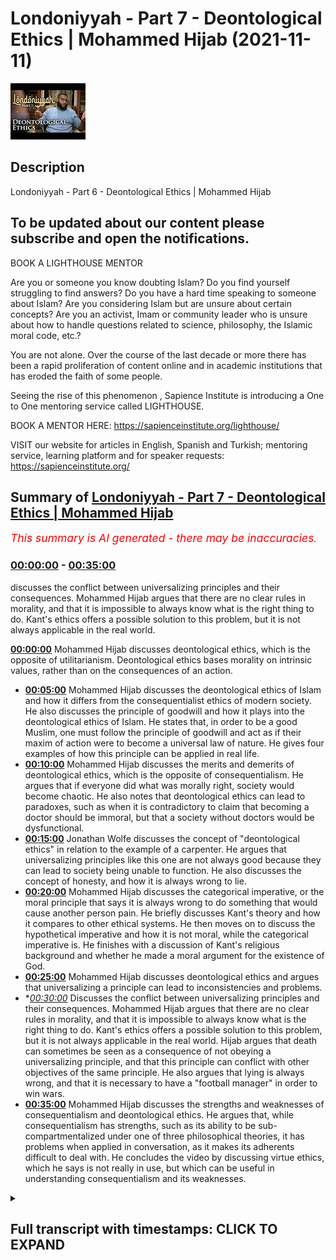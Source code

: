 # Londoniyyah - Part 7 - Deontological Ethics | Mohammed Hijab (2021-11-11)

![alt Londoniyyah - Part 7 - Deontological Ethics | Mohammed Hijab](H59kvs6CciI.jpg "Londoniyyah - Part 7 - Deontological Ethics | Mohammed Hijab")

## Description

Londoniyyah - Part 6 - Deontological Ethics | Mohammed Hijab


To be updated about our content please subscribe and open the notifications.
----
BOOK A LIGHTHOUSE MENTOR

Are you or someone you know doubting Islam? Do you find yourself struggling to find answers?  Do you have a hard time speaking to someone about Islam?  Are you considering Islam but are unsure about certain concepts?  Are you an activist, Imam or community leader who is unsure about how to handle questions related to science, philosophy, the Islamic moral code, etc.?

You are not alone.  Over the course of the last decade or more there has been a rapid proliferation of content online and in academic institutions that has eroded the faith of some people.

Seeing the rise of  this phenomenon , Sapience Institute is introducing a One to One mentoring service called LIGHTHOUSE.

BOOK A MENTOR HERE: https://sapienceinstitute.org/lighthouse/

VISIT our website for articles in English, Spanish and Turkish; mentoring service, learning platform and for speaker requests: https://sapienceinstitute.org/

## Summary of [Londoniyyah - Part 7 - Deontological Ethics | Mohammed Hijab](https://www.youtube.com/watch?v=H59kvs6CciI)


*<span style="color:red; font-size:125%">This summary is AI generated - there may be inaccuracies</span>. [](/)*

### [00:00:00](https://www.youtube.com/watch?v=H59kvs6CciI&t=0) - [00:35:00](https://www.youtube.com/watch?v=H59kvs6CciI&t=2100)

 discusses the conflict between universalizing principles and their consequences. Mohammed Hijab argues that there are no clear rules in morality, and that it is impossible to always know what is the right thing to do. Kant's ethics offers a possible solution to this problem, but it is not always applicable in the real world.

**[00:00:00](https://www.youtube.com/watch?v=H59kvs6CciI&t=0)** Mohammed Hijab discusses deontological ethics, which is the opposite of utilitarianism. Deontological ethics bases morality on intrinsic values, rather than on the consequences of an action.
* **[00:05:00](https://www.youtube.com/watch?v=H59kvs6CciI&t=300)**  Mohammed Hijab discusses the deontological ethics of Islam and how it differs from the consequentialist ethics of modern society. He also discusses the principle of goodwill and how it plays into the deontological ethics of Islam. He states that, in order to be a good Muslim, one must follow the principle of goodwill and act as if their maxim of action were to become a universal law of nature. He gives four examples of how this principle can be applied in real life.
* **[00:10:00](https://www.youtube.com/watch?v=H59kvs6CciI&t=600)** Mohammed Hijab discusses the merits and demerits of deontological ethics, which is the opposite of consequentialism. He argues that if everyone did what was morally right, society would become chaotic. He also notes that deontological ethics can lead to paradoxes, such as when it is contradictory to claim that becoming a doctor should be immoral, but that a society without doctors would be dysfunctional.
* **[00:15:00](https://www.youtube.com/watch?v=H59kvs6CciI&t=900)** Jonathan Wolfe discusses the concept of "deontological ethics" in relation to the example of a carpenter. He argues that universalizing principles like this one are not always good because they can lead to society being unable to function. He also discusses the concept of honesty, and how it is always wrong to lie.
* **[00:20:00](https://www.youtube.com/watch?v=H59kvs6CciI&t=1200)** Mohammed Hijab discusses the categorical imperative, or the moral principle that says it is always wrong to do something that would cause another person pain. He briefly discusses Kant's theory and how it compares to other ethical systems. He then moves on to discuss the hypothetical imperative and how it is not moral, while the categorical imperative is. He finishes with a discussion of Kant's religious background and whether he made a moral argument for the existence of God.
* **[00:25:00](https://www.youtube.com/watch?v=H59kvs6CciI&t=1500)** Mohammed Hijab discusses deontological ethics and argues that universalizing a principle can lead to inconsistencies and problems.
* **[00:30:00](https://www.youtube.com/watch?v=H59kvs6CciI&t=1800)* Discusses the conflict between universalizing principles and their consequences. Mohammed Hijab argues that there are no clear rules in morality, and that it is impossible to always know what is the right thing to do. Kant's ethics offers a possible solution to this problem, but it is not always applicable in the real world. Hijab argues that death can sometimes be seen as a consequence of not obeying a universalizing principle, and that this principle can conflict with other objectives of the same principle. He also argues that lying is always wrong, and that it is necessary to have a "football manager" in order to win wars.
* **[00:35:00](https://www.youtube.com/watch?v=H59kvs6CciI&t=2100)**  Mohammed Hijab discusses the strengths and weaknesses of consequentialism and deontological ethics. He argues that, while consequentialism has strengths, such as its ability to be sub-compartmentalized under one of three philosophical theories, it has problems when applied in conversation, as it makes its adherents difficult to deal with. He concludes the video by discussing virtue ethics, which he says is not really in use, but which can be useful in understanding consequentialism and its weaknesses.

<details><summary><h2>Full transcript with timestamps: CLICK TO EXPAND</h2></summary>

[0:00:13](https://youtu.be/H59kvs6CciI?t=13) how are you guys doing and welcome to  
[0:00:15](https://youtu.be/H59kvs6CciI?t=15) this new session that we're going to be  
[0:00:16](https://youtu.be/H59kvs6CciI?t=16) talking about deontological ethics in  
[0:00:18](https://youtu.be/H59kvs6CciI?t=18) what is this the ontological ethics that  
[0:00:20](https://youtu.be/H59kvs6CciI?t=20) we are talking about we are going to  
[0:00:22](https://youtu.be/H59kvs6CciI?t=22) discuss what deontological ethics is  
[0:00:24](https://youtu.be/H59kvs6CciI?t=24) especially in conjunction with this main  
[0:00:25](https://youtu.be/H59kvs6CciI?t=25) proponent which is immanuel kant  
[0:00:27](https://youtu.be/H59kvs6CciI?t=27) probably one of the most  
[0:00:29](https://youtu.be/H59kvs6CciI?t=29) if not arguably the most prolific  
[0:00:32](https://youtu.be/H59kvs6CciI?t=32) enlightenment philosopher  
[0:00:34](https://youtu.be/H59kvs6CciI?t=34) that probably existed  
[0:00:35](https://youtu.be/H59kvs6CciI?t=35) but before we do all of that we're going  
[0:00:37](https://youtu.be/H59kvs6CciI?t=37) to read the poem and come back and  
[0:00:40](https://youtu.be/H59kvs6CciI?t=40) explain it  
[0:00:41](https://youtu.be/H59kvs6CciI?t=41) firstly  
[0:01:05](https://youtu.be/H59kvs6CciI?t=65) right  
[0:01:06](https://youtu.be/H59kvs6CciI?t=66) now what we're going to do now is look  
[0:01:08](https://youtu.be/H59kvs6CciI?t=68) at some of the things  
[0:01:09](https://youtu.be/H59kvs6CciI?t=69) that kant said but before we go into  
[0:01:12](https://youtu.be/H59kvs6CciI?t=72) that it should be noted that in the  
[0:01:13](https://youtu.be/H59kvs6CciI?t=73) liberal tradition really there are two  
[0:01:15](https://youtu.be/H59kvs6CciI?t=75) main schools of thought the first is  
[0:01:17](https://youtu.be/H59kvs6CciI?t=77) well you could say two schools of  
[0:01:19](https://youtu.be/H59kvs6CciI?t=79) thought which  
[0:01:20](https://youtu.be/H59kvs6CciI?t=80) act as a basis for liberalism  
[0:01:23](https://youtu.be/H59kvs6CciI?t=83) first as we've discussed last time which  
[0:01:24](https://youtu.be/H59kvs6CciI?t=84) is utilitarianism js mill we spoke about  
[0:01:27](https://youtu.be/H59kvs6CciI?t=87) jeremy bentham pain and pleasure the  
[0:01:29](https://youtu.be/H59kvs6CciI?t=89) great is good for the greatest number  
[0:01:31](https://youtu.be/H59kvs6CciI?t=91) okay that's one thing the other thing is  
[0:01:33](https://youtu.be/H59kvs6CciI?t=93) this deontological ethics which in many  
[0:01:35](https://youtu.be/H59kvs6CciI?t=95) ways is the opposite of utilitarianism  
[0:01:38](https://youtu.be/H59kvs6CciI?t=98) very ironically it's the opposite and  
[0:01:41](https://youtu.be/H59kvs6CciI?t=101) it forms the basis for many people  
[0:01:44](https://youtu.be/H59kvs6CciI?t=104) of uh what constitutes deontological uh  
[0:01:47](https://youtu.be/H59kvs6CciI?t=107) sorry what constitutes the base of  
[0:01:48](https://youtu.be/H59kvs6CciI?t=108) liberalism  
[0:01:50](https://youtu.be/H59kvs6CciI?t=110) so  
[0:01:50](https://youtu.be/H59kvs6CciI?t=110) actually it's important to note that in  
[0:01:52](https://youtu.be/H59kvs6CciI?t=112) moral philosophy or in ethics yeah  
[0:01:55](https://youtu.be/H59kvs6CciI?t=115) usually in the western tradition is  
[0:01:57](https://youtu.be/H59kvs6CciI?t=117) divided into three different things okay  
[0:02:00](https://youtu.be/H59kvs6CciI?t=120) it's divided into deontological ethics  
[0:02:03](https://youtu.be/H59kvs6CciI?t=123) consequentialism number two and number  
[0:02:06](https://youtu.be/H59kvs6CciI?t=126) three virtue ethics okay now we are not  
[0:02:08](https://youtu.be/H59kvs6CciI?t=128) going to cover virtue ethics in any  
[0:02:10](https://youtu.be/H59kvs6CciI?t=130) level of detail in this course virtue  
[0:02:12](https://youtu.be/H59kvs6CciI?t=132) ethics is connected with hellenistic  
[0:02:15](https://youtu.be/H59kvs6CciI?t=135) philosophy  
[0:02:17](https://youtu.be/H59kvs6CciI?t=137) in particular aristotle who wrote a book  
[0:02:18](https://youtu.be/H59kvs6CciI?t=138) on virtue ethics virtue ethics just  
[0:02:21](https://youtu.be/H59kvs6CciI?t=141) quickly is about  
[0:02:22](https://youtu.be/H59kvs6CciI?t=142) not prescriptive or descriptive even  
[0:02:25](https://youtu.be/H59kvs6CciI?t=145) it's to do with virtues as it says on  
[0:02:28](https://youtu.be/H59kvs6CciI?t=148) the tin okay so it's about for example  
[0:02:31](https://youtu.be/H59kvs6CciI?t=151) he would say there's like a goldilocks  
[0:02:32](https://youtu.be/H59kvs6CciI?t=152) zone i mean not this language but the  
[0:02:35](https://youtu.be/H59kvs6CciI?t=155) goldilocks zone of not being too hasty  
[0:02:37](https://youtu.be/H59kvs6CciI?t=157) not being too  
[0:02:39](https://youtu.be/H59kvs6CciI?t=159) brave uh not being too um  
[0:02:42](https://youtu.be/H59kvs6CciI?t=162) cowardly but being brave and that's  
[0:02:43](https://youtu.be/H59kvs6CciI?t=163) that's that's where the virtue is  
[0:02:45](https://youtu.be/H59kvs6CciI?t=165) there's it's about what kind of  
[0:02:46](https://youtu.be/H59kvs6CciI?t=166) characteristics you have rather than  
[0:02:47](https://youtu.be/H59kvs6CciI?t=167) what you should do and what you  
[0:02:48](https://youtu.be/H59kvs6CciI?t=168) shouldn't do whereas with both  
[0:02:50](https://youtu.be/H59kvs6CciI?t=170) consequentialism and deontological  
[0:02:52](https://youtu.be/H59kvs6CciI?t=172) ethics it's about what you should do and  
[0:02:53](https://youtu.be/H59kvs6CciI?t=173) what you shouldn't do whereas for  
[0:02:55](https://youtu.be/H59kvs6CciI?t=175) for aristotle and those who followed him  
[0:02:58](https://youtu.be/H59kvs6CciI?t=178) it was about how you should be rather  
[0:03:00](https://youtu.be/H59kvs6CciI?t=180) than what you should do  
[0:03:02](https://youtu.be/H59kvs6CciI?t=182) but this how you should be rather than  
[0:03:04](https://youtu.be/H59kvs6CciI?t=184) what you should do although it sounds  
[0:03:05](https://youtu.be/H59kvs6CciI?t=185) very nice  
[0:03:07](https://youtu.be/H59kvs6CciI?t=187) especially in self-development uh terms  
[0:03:09](https://youtu.be/H59kvs6CciI?t=189) it's not very applicable when it comes  
[0:03:11](https://youtu.be/H59kvs6CciI?t=191) to legislation i mean you can't really  
[0:03:13](https://youtu.be/H59kvs6CciI?t=193) put that into  
[0:03:14](https://youtu.be/H59kvs6CciI?t=194) law you can't translate that into law  
[0:03:16](https://youtu.be/H59kvs6CciI?t=196) but this is illegal this is legal this  
[0:03:18](https://youtu.be/H59kvs6CciI?t=198) is right this is wrong  
[0:03:19](https://youtu.be/H59kvs6CciI?t=199) and so on and so because of that it's  
[0:03:21](https://youtu.be/H59kvs6CciI?t=201) not featured  
[0:03:23](https://youtu.be/H59kvs6CciI?t=203) in the discourses in modern times as  
[0:03:25](https://youtu.be/H59kvs6CciI?t=205) much as the other two have which is  
[0:03:26](https://youtu.be/H59kvs6CciI?t=206) consequentialism on the one hand as i  
[0:03:28](https://youtu.be/H59kvs6CciI?t=208) say  
[0:03:29](https://youtu.be/H59kvs6CciI?t=209) and the ontological ethics which is what  
[0:03:30](https://youtu.be/H59kvs6CciI?t=210) we're going to be talking about today  
[0:03:32](https://youtu.be/H59kvs6CciI?t=212) consequentialism or utilitarianism which  
[0:03:34](https://youtu.be/H59kvs6CciI?t=214) we've discussed already which is the  
[0:03:35](https://youtu.be/H59kvs6CciI?t=215) greatest good for the greatest number is  
[0:03:37](https://youtu.be/H59kvs6CciI?t=217) a form of consequentialism okay is a  
[0:03:40](https://youtu.be/H59kvs6CciI?t=220) form of consequentialism it's very  
[0:03:42](https://youtu.be/H59kvs6CciI?t=222) important consequentialism is idea that  
[0:03:44](https://youtu.be/H59kvs6CciI?t=224) what you do is based on or the goodness  
[0:03:47](https://youtu.be/H59kvs6CciI?t=227) or the badness of whatever you do is  
[0:03:48](https://youtu.be/H59kvs6CciI?t=228) based on the consequences  
[0:03:50](https://youtu.be/H59kvs6CciI?t=230) so if i do something and it causes a lot  
[0:03:53](https://youtu.be/H59kvs6CciI?t=233) of harm for people  
[0:03:55](https://youtu.be/H59kvs6CciI?t=235) that consequence is a bad consequence  
[0:03:57](https://youtu.be/H59kvs6CciI?t=237) and therefore morality will be based on  
[0:04:00](https://youtu.be/H59kvs6CciI?t=240) whether the bad is more than the good or  
[0:04:02](https://youtu.be/H59kvs6CciI?t=242) the good is more than the bad  
[0:04:04](https://youtu.be/H59kvs6CciI?t=244) and that is utilitarianism obviously is  
[0:04:06](https://youtu.be/H59kvs6CciI?t=246) an extension of that is saying the  
[0:04:08](https://youtu.be/H59kvs6CciI?t=248) greatest good for the greatest number we  
[0:04:09](https://youtu.be/H59kvs6CciI?t=249) want to minimize the most pain for the  
[0:04:11](https://youtu.be/H59kvs6CciI?t=251) most people  
[0:04:12](https://youtu.be/H59kvs6CciI?t=252) now deontological ethics says  
[0:04:16](https://youtu.be/H59kvs6CciI?t=256) the ontological ethics  
[0:04:19](https://youtu.be/H59kvs6CciI?t=259) is it says no it says this is not how we  
[0:04:22](https://youtu.be/H59kvs6CciI?t=262) should base our morality  
[0:04:24](https://youtu.be/H59kvs6CciI?t=264) we should base our morality on something  
[0:04:26](https://youtu.be/H59kvs6CciI?t=266) referred to as good will okay we're not  
[0:04:29](https://youtu.be/H59kvs6CciI?t=269) doing it because of its consequences  
[0:04:31](https://youtu.be/H59kvs6CciI?t=271) we're doing it because  
[0:04:33](https://youtu.be/H59kvs6CciI?t=273) it's good in and of itself it has  
[0:04:35](https://youtu.be/H59kvs6CciI?t=275) intrinsic value  
[0:04:38](https://youtu.be/H59kvs6CciI?t=278) so on the one hand consequentialism  
[0:04:40](https://youtu.be/H59kvs6CciI?t=280) utilitarianism  
[0:04:42](https://youtu.be/H59kvs6CciI?t=282) or utilitarianism which is  
[0:04:44](https://youtu.be/H59kvs6CciI?t=284) consequentialist  
[0:04:45](https://youtu.be/H59kvs6CciI?t=285) has what you call instrumental value  
[0:04:49](https://youtu.be/H59kvs6CciI?t=289) okay instrumental value whereas  
[0:04:51](https://youtu.be/H59kvs6CciI?t=291) deontological ethics says no it's  
[0:04:53](https://youtu.be/H59kvs6CciI?t=293) intrinsic value i'm doing it not because  
[0:04:55](https://youtu.be/H59kvs6CciI?t=295) of the consequences  
[0:04:56](https://youtu.be/H59kvs6CciI?t=296) but because it's good in and of itself  
[0:04:59](https://youtu.be/H59kvs6CciI?t=299) okay now obviously as you're thinking  
[0:05:00](https://youtu.be/H59kvs6CciI?t=300) here where do we stand on the on the  
[0:05:02](https://youtu.be/H59kvs6CciI?t=302) issues as muslims  
[0:05:04](https://youtu.be/H59kvs6CciI?t=304) are we on are we consequentialists some  
[0:05:07](https://youtu.be/H59kvs6CciI?t=307) are we deontological  
[0:05:09](https://youtu.be/H59kvs6CciI?t=309) and just to put it out there and it will  
[0:05:11](https://youtu.be/H59kvs6CciI?t=311) come to that in the poem but we're  
[0:05:13](https://youtu.be/H59kvs6CciI?t=313) neither or  
[0:05:15](https://youtu.be/H59kvs6CciI?t=315) we're both  
[0:05:16](https://youtu.be/H59kvs6CciI?t=316) okay this is the answer  
[0:05:18](https://youtu.be/H59kvs6CciI?t=318) we say that there are some times where  
[0:05:20](https://youtu.be/H59kvs6CciI?t=320) being consequentialist is the right  
[0:05:22](https://youtu.be/H59kvs6CciI?t=322) thing to do  
[0:05:23](https://youtu.be/H59kvs6CciI?t=323) and other times where being  
[0:05:24](https://youtu.be/H59kvs6CciI?t=324) consequentialist  
[0:05:26](https://youtu.be/H59kvs6CciI?t=326) is not the right thing to do and and  
[0:05:27](https://youtu.be/H59kvs6CciI?t=327) following  
[0:05:29](https://youtu.be/H59kvs6CciI?t=329) doing something for the sake of doing it  
[0:05:31](https://youtu.be/H59kvs6CciI?t=331) is the right thing to do  
[0:05:32](https://youtu.be/H59kvs6CciI?t=332) and we will see why taking one of the  
[0:05:35](https://youtu.be/H59kvs6CciI?t=335) two  
[0:05:36](https://youtu.be/H59kvs6CciI?t=336) and not incorporating the other  
[0:05:38](https://youtu.be/H59kvs6CciI?t=338) whilst it solves a lot of problems  
[0:05:40](https://youtu.be/H59kvs6CciI?t=340) creates a lot of problems as well  
[0:05:42](https://youtu.be/H59kvs6CciI?t=342) so  
[0:05:44](https://youtu.be/H59kvs6CciI?t=344) just to to if you look at the third  
[0:05:46](https://youtu.be/H59kvs6CciI?t=346) slide here you'll see  
[0:05:50](https://youtu.be/H59kvs6CciI?t=350) some of the books okay that were written  
[0:05:52](https://youtu.be/H59kvs6CciI?t=352) so immanuel kant wrote a book called  
[0:05:54](https://youtu.be/H59kvs6CciI?t=354) groundwork of the metaphysics of the  
[0:05:55](https://youtu.be/H59kvs6CciI?t=355) moral in 1785.  
[0:05:58](https://youtu.be/H59kvs6CciI?t=358) now jeremy bentham we've discussed  
[0:06:00](https://youtu.be/H59kvs6CciI?t=360) already we discussed he was the mentor  
[0:06:01](https://youtu.be/H59kvs6CciI?t=361) of j.s mill who wrote the book on  
[0:06:03](https://youtu.be/H59kvs6CciI?t=363) utilitarianism which  
[0:06:05](https://youtu.be/H59kvs6CciI?t=365) basically acted as the basis for the  
[0:06:07](https://youtu.be/H59kvs6CciI?t=367) dominant ethic of today which is the  
[0:06:09](https://youtu.be/H59kvs6CciI?t=369) liberal ethic  
[0:06:11](https://youtu.be/H59kvs6CciI?t=371) he wrote his book introduction to the  
[0:06:12](https://youtu.be/H59kvs6CciI?t=372) principle of moral legislation four  
[0:06:14](https://youtu.be/H59kvs6CciI?t=374) years later obviously he had other works  
[0:06:16](https://youtu.be/H59kvs6CciI?t=376) before that but you can see there's a  
[0:06:17](https://youtu.be/H59kvs6CciI?t=377) conversation that's being had between  
[0:06:19](https://youtu.be/H59kvs6CciI?t=379) them and they are clearly aware of each  
[0:06:20](https://youtu.be/H59kvs6CciI?t=380) other's work  
[0:06:22](https://youtu.be/H59kvs6CciI?t=382) so these are competing ideas  
[0:06:25](https://youtu.be/H59kvs6CciI?t=385) okay and not only are they competing  
[0:06:28](https://youtu.be/H59kvs6CciI?t=388) in a  
[0:06:30](https://youtu.be/H59kvs6CciI?t=390) when we look in hindsight back no  
[0:06:32](https://youtu.be/H59kvs6CciI?t=392) actually they were competing with each  
[0:06:33](https://youtu.be/H59kvs6CciI?t=393) other as it stands like they knew of  
[0:06:35](https://youtu.be/H59kvs6CciI?t=395) each other's works and stuff like this  
[0:06:38](https://youtu.be/H59kvs6CciI?t=398) so we talked about this already that  
[0:06:39](https://youtu.be/H59kvs6CciI?t=399) unlike utilitarianism the theory starts  
[0:06:42](https://youtu.be/H59kvs6CciI?t=402) with the principle of goodwill  
[0:06:44](https://youtu.be/H59kvs6CciI?t=404) and  
[0:06:45](https://youtu.be/H59kvs6CciI?t=405) what you need to understand is kant's  
[0:06:48](https://youtu.be/H59kvs6CciI?t=408) supreme morality this is what he said  
[0:06:51](https://youtu.be/H59kvs6CciI?t=411) okay  
[0:06:51](https://youtu.be/H59kvs6CciI?t=411) so i'm going to read it out exactly in  
[0:06:53](https://youtu.be/H59kvs6CciI?t=413) his words  
[0:06:54](https://youtu.be/H59kvs6CciI?t=414) and we can think about it a little bit  
[0:06:55](https://youtu.be/H59kvs6CciI?t=415) maybe we can speak to the person next to  
[0:06:57](https://youtu.be/H59kvs6CciI?t=417) us he says this  
[0:06:59](https://youtu.be/H59kvs6CciI?t=419) act as if the maxim of your action were  
[0:07:02](https://youtu.be/H59kvs6CciI?t=422) to become by your will a universal law  
[0:07:05](https://youtu.be/H59kvs6CciI?t=425) of nature  
[0:07:07](https://youtu.be/H59kvs6CciI?t=427) so what is he saying  
[0:07:09](https://youtu.be/H59kvs6CciI?t=429) he's saying your actions  
[0:07:11](https://youtu.be/H59kvs6CciI?t=431) you have to imagine had everyone done  
[0:07:14](https://youtu.be/H59kvs6CciI?t=434) what i am doing would this be  
[0:07:18](https://youtu.be/H59kvs6CciI?t=438) good or bad  
[0:07:20](https://youtu.be/H59kvs6CciI?t=440) which in many ways and even though it's  
[0:07:23](https://youtu.be/H59kvs6CciI?t=443) against utilitarianism in utilitarianism  
[0:07:25](https://youtu.be/H59kvs6CciI?t=445) in some senses in many ways is similar  
[0:07:28](https://youtu.be/H59kvs6CciI?t=448) to it because you're still looking at  
[0:07:29](https://youtu.be/H59kvs6CciI?t=449) the aggregate aren't you still looking  
[0:07:30](https://youtu.be/H59kvs6CciI?t=450) at the end result  
[0:07:32](https://youtu.be/H59kvs6CciI?t=452) but in  
[0:07:34](https://youtu.be/H59kvs6CciI?t=454) direct terms it's not utilitarianism  
[0:07:37](https://youtu.be/H59kvs6CciI?t=457) because we're not looking at the direct  
[0:07:39](https://youtu.be/H59kvs6CciI?t=459) consequences in peer groups in society  
[0:07:41](https://youtu.be/H59kvs6CciI?t=461) we're looking at the overall we're  
[0:07:42](https://youtu.be/H59kvs6CciI?t=462) looking macro straight away  
[0:07:45](https://youtu.be/H59kvs6CciI?t=465) and that's why some have said actually  
[0:07:47](https://youtu.be/H59kvs6CciI?t=467) this is a form of utilitarianism but  
[0:07:49](https://youtu.be/H59kvs6CciI?t=469) it's called rule utilitarianism so they  
[0:07:51](https://youtu.be/H59kvs6CciI?t=471) divide utilitarianism to two things  
[0:07:53](https://youtu.be/H59kvs6CciI?t=473) act utilitarianism and rule rule  
[0:07:56](https://youtu.be/H59kvs6CciI?t=476) utilitarianism and they refer to this as  
[0:07:58](https://youtu.be/H59kvs6CciI?t=478) rule utilitarianism so in a sense  
[0:08:02](https://youtu.be/H59kvs6CciI?t=482) in an ironic kind of sense  
[0:08:04](https://youtu.be/H59kvs6CciI?t=484) it is a type of utilitarianism even  
[0:08:07](https://youtu.be/H59kvs6CciI?t=487) though it's against  
[0:08:08](https://youtu.be/H59kvs6CciI?t=488) the  
[0:08:09](https://youtu.be/H59kvs6CciI?t=489) the reasoning of utilitarianism which is  
[0:08:11](https://youtu.be/H59kvs6CciI?t=491) we look at the consequences he says no  
[0:08:13](https://youtu.be/H59kvs6CciI?t=493) we don't look at the consequences we're  
[0:08:14](https://youtu.be/H59kvs6CciI?t=494) doing it for the sake of doing it  
[0:08:16](https://youtu.be/H59kvs6CciI?t=496) and that's uncompromising okay it's very  
[0:08:18](https://youtu.be/H59kvs6CciI?t=498) uncomfortable we're going to see how  
[0:08:19](https://youtu.be/H59kvs6CciI?t=499) uncompromising is  
[0:08:23](https://youtu.be/H59kvs6CciI?t=503) so he gives  
[0:08:24](https://youtu.be/H59kvs6CciI?t=504) four examples and we're gonna oh yeah so  
[0:08:27](https://youtu.be/H59kvs6CciI?t=507) before we get there so you might have  
[0:08:29](https://youtu.be/H59kvs6CciI?t=509) heard some apologetics in islam you know  
[0:08:31](https://youtu.be/H59kvs6CciI?t=511) someone asked about the polygamy  
[0:08:32](https://youtu.be/H59kvs6CciI?t=512) situation why is polygamy allowed in  
[0:08:34](https://youtu.be/H59kvs6CciI?t=514) islam  
[0:08:35](https://youtu.be/H59kvs6CciI?t=515) and uh you might have heard it from zack  
[0:08:37](https://youtu.be/H59kvs6CciI?t=517) and i call ahmed didat on these kinds of  
[0:08:39](https://youtu.be/H59kvs6CciI?t=519) people and say well look there's more  
[0:08:40](https://youtu.be/H59kvs6CciI?t=520) women than there are men in the world  
[0:08:42](https://youtu.be/H59kvs6CciI?t=522) and if all the men got married and all  
[0:08:44](https://youtu.be/H59kvs6CciI?t=524) the women got married  
[0:08:46](https://youtu.be/H59kvs6CciI?t=526) then there'll be more men in the womb  
[0:08:47](https://youtu.be/H59kvs6CciI?t=527) this is a problem  
[0:08:49](https://youtu.be/H59kvs6CciI?t=529) so what kind of what kind of reasoning  
[0:08:50](https://youtu.be/H59kvs6CciI?t=530) is he using he's actually using a  
[0:08:52](https://youtu.be/H59kvs6CciI?t=532) canteen reasoning if you think about it  
[0:08:53](https://youtu.be/H59kvs6CciI?t=533) right  
[0:08:55](https://youtu.be/H59kvs6CciI?t=535) now should he be using a canteen  
[0:08:56](https://youtu.be/H59kvs6CciI?t=536) reasoning i mean  
[0:08:58](https://youtu.be/H59kvs6CciI?t=538) that's a question for another day but  
[0:08:59](https://youtu.be/H59kvs6CciI?t=539) the point is  
[0:09:01](https://youtu.be/H59kvs6CciI?t=541) there are limitations we're going to  
[0:09:02](https://youtu.be/H59kvs6CciI?t=542) come to see  
[0:09:04](https://youtu.be/H59kvs6CciI?t=544) of this canteen reasoning okay  
[0:09:07](https://youtu.be/H59kvs6CciI?t=547) do we believe in canteen reasoning in  
[0:09:08](https://youtu.be/H59kvs6CciI?t=548) all of the things in islam certainly not  
[0:09:11](https://youtu.be/H59kvs6CciI?t=551) okay there are some things which have  
[0:09:12](https://youtu.be/H59kvs6CciI?t=552) nothing to do with that  
[0:09:13](https://youtu.be/H59kvs6CciI?t=553) and we can show easy examples of this  
[0:09:16](https://youtu.be/H59kvs6CciI?t=556) but let's move on  
[0:09:18](https://youtu.be/H59kvs6CciI?t=558) so he can mentions four things  
[0:09:22](https://youtu.be/H59kvs6CciI?t=562) and he mentions i mean he mentions more  
[0:09:24](https://youtu.be/H59kvs6CciI?t=564) than four things but four main things  
[0:09:26](https://youtu.be/H59kvs6CciI?t=566) which he states  
[0:09:28](https://youtu.be/H59kvs6CciI?t=568) are if everyone did it if if everyone  
[0:09:31](https://youtu.be/H59kvs6CciI?t=571) did this  
[0:09:32](https://youtu.be/H59kvs6CciI?t=572) it would be an impossible state of  
[0:09:33](https://youtu.be/H59kvs6CciI?t=573) affairs it would be an impossible state  
[0:09:35](https://youtu.be/H59kvs6CciI?t=575) of affairs and therefore it's not just a  
[0:09:37](https://youtu.be/H59kvs6CciI?t=577) matter of the consequences  
[0:09:39](https://youtu.be/H59kvs6CciI?t=579) it's a matter of impossibility like the  
[0:09:42](https://youtu.be/H59kvs6CciI?t=582) society would be unrunnable  
[0:09:44](https://youtu.be/H59kvs6CciI?t=584) had these things been put in place  
[0:09:46](https://youtu.be/H59kvs6CciI?t=586) and the first thing he mentions is false  
[0:09:48](https://youtu.be/H59kvs6CciI?t=588) promises if everyone gave everyone false  
[0:09:50](https://youtu.be/H59kvs6CciI?t=590) promises  
[0:09:51](https://youtu.be/H59kvs6CciI?t=591) then society would not function it would  
[0:09:53](https://youtu.be/H59kvs6CciI?t=593) be an impossible state of affairs  
[0:09:56](https://youtu.be/H59kvs6CciI?t=596) that would that and that's true  
[0:09:57](https://youtu.be/H59kvs6CciI?t=597) to many extent we don't disagree with  
[0:09:59](https://youtu.be/H59kvs6CciI?t=599) this i mean there are some things that  
[0:10:00](https://youtu.be/H59kvs6CciI?t=600) if everyone done  
[0:10:02](https://youtu.be/H59kvs6CciI?t=602) that there would be a problem they say  
[0:10:04](https://youtu.be/H59kvs6CciI?t=604) an iphone i makes the whole world go  
[0:10:06](https://youtu.be/H59kvs6CciI?t=606) blind that's not true yes it would make  
[0:10:08](https://youtu.be/H59kvs6CciI?t=608) everyone have one eye by the way  
[0:10:10](https://youtu.be/H59kvs6CciI?t=610) monocular vision it's not they wouldn't  
[0:10:12](https://youtu.be/H59kvs6CciI?t=612) have it wouldn't ever because blindness  
[0:10:14](https://youtu.be/H59kvs6CciI?t=614) would require both eyes to be here and  
[0:10:16](https://youtu.be/H59kvs6CciI?t=616) anyway so this is false even if you  
[0:10:18](https://youtu.be/H59kvs6CciI?t=618) think about it just just logically  
[0:10:20](https://youtu.be/H59kvs6CciI?t=620) these expressions sometimes you think  
[0:10:22](https://youtu.be/H59kvs6CciI?t=622) about them just with a bit of  
[0:10:23](https://youtu.be/H59kvs6CciI?t=623) calculation everything falls apart  
[0:10:25](https://youtu.be/H59kvs6CciI?t=625) but the point is the idea is you know if  
[0:10:27](https://youtu.be/H59kvs6CciI?t=627) everyone's done it what would happen if  
[0:10:29](https://youtu.be/H59kvs6CciI?t=629) everyone gave each other false promises  
[0:10:30](https://youtu.be/H59kvs6CciI?t=630) what would happen if everyone  
[0:10:33](https://youtu.be/H59kvs6CciI?t=633) committed suicide and he gives them the  
[0:10:34](https://youtu.be/H59kvs6CciI?t=634) very third thing he talks about un um  
[0:10:38](https://youtu.be/H59kvs6CciI?t=638) untapped talent like if you have a  
[0:10:40](https://youtu.be/H59kvs6CciI?t=640) talent and you don't explore your talent  
[0:10:41](https://youtu.be/H59kvs6CciI?t=641) well if everyone who had a talent didn't  
[0:10:43](https://youtu.be/H59kvs6CciI?t=643) explore their talent what would happen  
[0:10:44](https://youtu.be/H59kvs6CciI?t=644) you'd have a talentless society  
[0:10:46](https://youtu.be/H59kvs6CciI?t=646) you know and uh  
[0:10:49](https://youtu.be/H59kvs6CciI?t=649) and he gives by the way interestingly he  
[0:10:50](https://youtu.be/H59kvs6CciI?t=650) gives the example of suicide as a fourth  
[0:10:52](https://youtu.be/H59kvs6CciI?t=652) example as well  
[0:10:54](https://youtu.be/H59kvs6CciI?t=654) now  
[0:10:55](https://youtu.be/H59kvs6CciI?t=655) before we go any further  
[0:10:57](https://youtu.be/H59kvs6CciI?t=657) i want you to speak to the person next  
[0:10:58](https://youtu.be/H59kvs6CciI?t=658) year and let's talk about the merits of  
[0:11:00](https://youtu.be/H59kvs6CciI?t=660) this  
[0:11:01](https://youtu.be/H59kvs6CciI?t=661) and think about the demerits of it as  
[0:11:03](https://youtu.be/H59kvs6CciI?t=663) well like okay you're already starting  
[0:11:06](https://youtu.be/H59kvs6CciI?t=666) to think this is what he's saying if  
[0:11:07](https://youtu.be/H59kvs6CciI?t=667) everyone done it  
[0:11:08](https://youtu.be/H59kvs6CciI?t=668) that's basically what he's saying  
[0:11:11](https://youtu.be/H59kvs6CciI?t=671) what can you think of are the merits and  
[0:11:14](https://youtu.be/H59kvs6CciI?t=674) the demerits of  
[0:11:16](https://youtu.be/H59kvs6CciI?t=676) this particular  
[0:11:18](https://youtu.be/H59kvs6CciI?t=678) moral philosophy  
[0:11:20](https://youtu.be/H59kvs6CciI?t=680) and so i'm going to give you three  
[0:11:21](https://youtu.be/H59kvs6CciI?t=681) minutes  
[0:11:22](https://youtu.be/H59kvs6CciI?t=682) and then we'll come back and talk to  
[0:11:24](https://youtu.be/H59kvs6CciI?t=684) each other  
[0:11:26](https://youtu.be/H59kvs6CciI?t=686) there was a book written by machiavelli  
[0:11:28](https://youtu.be/H59kvs6CciI?t=688) i'm not sure if anyone's read it  
[0:11:30](https://youtu.be/H59kvs6CciI?t=690) it's a prince  
[0:11:31](https://youtu.be/H59kvs6CciI?t=691) you know and it was written by  
[0:11:32](https://youtu.be/H59kvs6CciI?t=692) machiavelli to it was it was advice  
[0:11:36](https://youtu.be/H59kvs6CciI?t=696) to princes to to rulers and how to rule  
[0:11:39](https://youtu.be/H59kvs6CciI?t=699) a country  
[0:11:40](https://youtu.be/H59kvs6CciI?t=700) and it's the premise of the book if you  
[0:11:42](https://youtu.be/H59kvs6CciI?t=702) want to put it that way  
[0:11:44](https://youtu.be/H59kvs6CciI?t=704) is the unjustified means  
[0:11:46](https://youtu.be/H59kvs6CciI?t=706) do whatever it takes to get the job done  
[0:11:49](https://youtu.be/H59kvs6CciI?t=709) very pragmatic approach very let's get  
[0:11:51](https://youtu.be/H59kvs6CciI?t=711) the job done approach so he'll say  
[0:11:53](https://youtu.be/H59kvs6CciI?t=713) things i'm not you know word for word  
[0:11:54](https://youtu.be/H59kvs6CciI?t=714) but  
[0:11:55](https://youtu.be/H59kvs6CciI?t=715) you use as much  
[0:11:58](https://youtu.be/H59kvs6CciI?t=718) love as possible to get them to love you  
[0:12:00](https://youtu.be/H59kvs6CciI?t=720) and if that fails get them to fear you  
[0:12:01](https://youtu.be/H59kvs6CciI?t=721) you know  
[0:12:02](https://youtu.be/H59kvs6CciI?t=722) things like that you know  
[0:12:04](https://youtu.be/H59kvs6CciI?t=724) and some of it i mean obviously it's  
[0:12:06](https://youtu.be/H59kvs6CciI?t=726) very practical advice  
[0:12:08](https://youtu.be/H59kvs6CciI?t=728) but  
[0:12:09](https://youtu.be/H59kvs6CciI?t=729) you can if you go too far in that  
[0:12:11](https://youtu.be/H59kvs6CciI?t=731) direction as we'll see today  
[0:12:14](https://youtu.be/H59kvs6CciI?t=734) uh  
[0:12:14](https://youtu.be/H59kvs6CciI?t=734) it can lead to catastrophic uh  
[0:12:17](https://youtu.be/H59kvs6CciI?t=737) outcomes  
[0:12:18](https://youtu.be/H59kvs6CciI?t=738) you can justify all kinds of killing and  
[0:12:20](https://youtu.be/H59kvs6CciI?t=740) all kind you can do a lot of things but  
[0:12:22](https://youtu.be/H59kvs6CciI?t=742) before we get to those examples let's  
[0:12:24](https://youtu.be/H59kvs6CciI?t=744) talk about deontological ethics which is  
[0:12:26](https://youtu.be/H59kvs6CciI?t=746) the opposite of consequentialism which  
[0:12:28](https://youtu.be/H59kvs6CciI?t=748) says  
[0:12:28](https://youtu.be/H59kvs6CciI?t=748) the end's never justified it means it's  
[0:12:30](https://youtu.be/H59kvs6CciI?t=750) about the aggregate total and the  
[0:12:31](https://youtu.be/H59kvs6CciI?t=751) universalizing principle  
[0:12:33](https://youtu.be/H59kvs6CciI?t=753) what are some of the merits  
[0:12:35](https://youtu.be/H59kvs6CciI?t=755) uh  
[0:12:43](https://youtu.be/H59kvs6CciI?t=763) um just truthful society  
[0:12:47](https://youtu.be/H59kvs6CciI?t=767) if you uh if you  
[0:12:48](https://youtu.be/H59kvs6CciI?t=768) universalize the truthfulness and  
[0:12:51](https://youtu.be/H59kvs6CciI?t=771) everybody's telling the truth  
[0:12:53](https://youtu.be/H59kvs6CciI?t=773) then you get rid of from you know 90  
[0:12:56](https://youtu.be/H59kvs6CciI?t=776) percent of the world's problems probably  
[0:12:58](https://youtu.be/H59kvs6CciI?t=778) so that's uh yeah so things like  
[0:13:00](https://youtu.be/H59kvs6CciI?t=780) corruption yeah a noble thing yeah to do  
[0:13:02](https://youtu.be/H59kvs6CciI?t=782) yeah yeah you can see how why that can  
[0:13:05](https://youtu.be/H59kvs6CciI?t=785) be a really good thing yeah it also  
[0:13:06](https://youtu.be/H59kvs6CciI?t=786) addresses some of the problems with the  
[0:13:08](https://youtu.be/H59kvs6CciI?t=788) utilitarianism like for example gang  
[0:13:10](https://youtu.be/H59kvs6CciI?t=790) rape and things like that  
[0:13:12](https://youtu.be/H59kvs6CciI?t=792) yes yes some of the obvious  
[0:13:15](https://youtu.be/H59kvs6CciI?t=795) examples uh the problems with  
[0:13:17](https://youtu.be/H59kvs6CciI?t=797) consequentialism yes yes  
[0:13:19](https://youtu.be/H59kvs6CciI?t=799) good point anything else any other  
[0:13:21](https://youtu.be/H59kvs6CciI?t=801) it's a good point that you said that it  
[0:13:22](https://youtu.be/H59kvs6CciI?t=802) addresses a lot of the problems of  
[0:13:24](https://youtu.be/H59kvs6CciI?t=804) consequentialism  
[0:13:25](https://youtu.be/H59kvs6CciI?t=805) obviously the opposite can also be said  
[0:13:27](https://youtu.be/H59kvs6CciI?t=807) that but we'll come to this  
[0:13:29](https://youtu.be/H59kvs6CciI?t=809) um any other points  
[0:13:31](https://youtu.be/H59kvs6CciI?t=811) what's the strength of this theory  
[0:13:37](https://youtu.be/H59kvs6CciI?t=817) i mean look just think about one of the  
[0:13:38](https://youtu.be/H59kvs6CciI?t=818) examples that we talked about untapped  
[0:13:40](https://youtu.be/H59kvs6CciI?t=820) talent that's a really good way of  
[0:13:42](https://youtu.be/H59kvs6CciI?t=822) putting it isn't it  
[0:13:43](https://youtu.be/H59kvs6CciI?t=823) he's basically d he's  
[0:13:45](https://youtu.be/H59kvs6CciI?t=825) he's immoralizing  
[0:13:47](https://youtu.be/H59kvs6CciI?t=827) or demoralizing the idea of someone not  
[0:13:49](https://youtu.be/H59kvs6CciI?t=829) using their talent  
[0:13:51](https://youtu.be/H59kvs6CciI?t=831) and he's saying it's not it's not good  
[0:13:53](https://youtu.be/H59kvs6CciI?t=833) because if everyone did that we wouldn't  
[0:13:54](https://youtu.be/H59kvs6CciI?t=834) have we would have  
[0:13:56](https://youtu.be/H59kvs6CciI?t=836) what kind of society talent in the  
[0:13:57](https://youtu.be/H59kvs6CciI?t=837) society  
[0:13:58](https://youtu.be/H59kvs6CciI?t=838) if you think about it that's a very  
[0:14:00](https://youtu.be/H59kvs6CciI?t=840) powerful thing to think it's a very  
[0:14:01](https://youtu.be/H59kvs6CciI?t=841) powerful way of putting it  
[0:14:03](https://youtu.be/H59kvs6CciI?t=843) you know  
[0:14:05](https://youtu.be/H59kvs6CciI?t=845) and it's efficient economically you can  
[0:14:07](https://youtu.be/H59kvs6CciI?t=847) see the merits in this no  
[0:14:08](https://youtu.be/H59kvs6CciI?t=848) can you see the mercenaries any other  
[0:14:10](https://youtu.be/H59kvs6CciI?t=850) merits before we move on  
[0:14:17](https://youtu.be/H59kvs6CciI?t=857) yes more fair  
[0:14:18](https://youtu.be/H59kvs6CciI?t=858) you can get more fair society of it  
[0:14:20](https://youtu.be/H59kvs6CciI?t=860) depending on how the society is in the  
[0:14:22](https://youtu.be/H59kvs6CciI?t=862) first place  
[0:14:23](https://youtu.be/H59kvs6CciI?t=863) but potentially yeah i mean it depends  
[0:14:24](https://youtu.be/H59kvs6CciI?t=864) on what society is in the first place  
[0:14:27](https://youtu.be/H59kvs6CciI?t=867) you know  
[0:14:28](https://youtu.be/H59kvs6CciI?t=868) anything else  
[0:14:32](https://youtu.be/H59kvs6CciI?t=872) anything from your side  
[0:14:35](https://youtu.be/H59kvs6CciI?t=875) not really what about the demerits so  
[0:14:36](https://youtu.be/H59kvs6CciI?t=876) some of the  
[0:14:38](https://youtu.be/H59kvs6CciI?t=878) yeah you're ready now yeah  
[0:14:40](https://youtu.be/H59kvs6CciI?t=880) it seems to run into paradoxes sometimes  
[0:14:42](https://youtu.be/H59kvs6CciI?t=882) for example if you take the  
[0:14:44](https://youtu.be/H59kvs6CciI?t=884) universalizing principle  
[0:14:46](https://youtu.be/H59kvs6CciI?t=886) so if if if everyone becomes a doctor  
[0:14:49](https://youtu.be/H59kvs6CciI?t=889) according to that principle it would be  
[0:14:50](https://youtu.be/H59kvs6CciI?t=890) a society wouldn't function because we  
[0:14:52](https://youtu.be/H59kvs6CciI?t=892) need diversity in everybody else so  
[0:14:54](https://youtu.be/H59kvs6CciI?t=894) therefore according to that principle  
[0:14:55](https://youtu.be/H59kvs6CciI?t=895) becoming a doctor should be immoral but  
[0:14:57](https://youtu.be/H59kvs6CciI?t=897) then if if nobody becomes a doctor then  
[0:15:00](https://youtu.be/H59kvs6CciI?t=900) that also uh is not a desirable right so  
[0:15:03](https://youtu.be/H59kvs6CciI?t=903) it's funny enough because there's a book  
[0:15:05](https://youtu.be/H59kvs6CciI?t=905) that you should read on this or you know  
[0:15:07](https://youtu.be/H59kvs6CciI?t=907) begin a book  
[0:15:09](https://youtu.be/H59kvs6CciI?t=909) uh  
[0:15:10](https://youtu.be/H59kvs6CciI?t=910) by jonathan wolfe jonathan wolfe he's  
[0:15:13](https://youtu.be/H59kvs6CciI?t=913) actually got a book on moral philosophy  
[0:15:15](https://youtu.be/H59kvs6CciI?t=915) i think it's called moral philosophy  
[0:15:17](https://youtu.be/H59kvs6CciI?t=917) it's very easy to read and he actually  
[0:15:19](https://youtu.be/H59kvs6CciI?t=919) mentions this exact  
[0:15:22](https://youtu.be/H59kvs6CciI?t=922) example he mentions in fact the  
[0:15:24](https://youtu.be/H59kvs6CciI?t=924) carpenter example if everyone were to  
[0:15:26](https://youtu.be/H59kvs6CciI?t=926) become a carpenter but then he then he  
[0:15:29](https://youtu.be/H59kvs6CciI?t=929) says look this emanuel kant  
[0:15:31](https://youtu.be/H59kvs6CciI?t=931) this is what jonathan wolf is saying he  
[0:15:33](https://youtu.be/H59kvs6CciI?t=933) says emmanuel kant would say this is not  
[0:15:35](https://youtu.be/H59kvs6CciI?t=935) a very good interrogation  
[0:15:36](https://youtu.be/H59kvs6CciI?t=936) and the reason why is because the  
[0:15:38](https://youtu.be/H59kvs6CciI?t=938) universalizing principle here is not  
[0:15:40](https://youtu.be/H59kvs6CciI?t=940) that  
[0:15:41](https://youtu.be/H59kvs6CciI?t=941) everyone should be a carpenter or doctor  
[0:15:44](https://youtu.be/H59kvs6CciI?t=944) the universalizing principle is that  
[0:15:45](https://youtu.be/H59kvs6CciI?t=945) everyone should do the profession that  
[0:15:47](https://youtu.be/H59kvs6CciI?t=947) they are best at  
[0:15:49](https://youtu.be/H59kvs6CciI?t=949) do you see the point you see and see  
[0:15:51](https://youtu.be/H59kvs6CciI?t=951) that is a good that is a good response  
[0:15:53](https://youtu.be/H59kvs6CciI?t=953) to that refutation  
[0:15:56](https://youtu.be/H59kvs6CciI?t=956) so we have to get stronger now  
[0:15:58](https://youtu.be/H59kvs6CciI?t=958) we have to become more powerful we'll  
[0:15:59](https://youtu.be/H59kvs6CciI?t=959) get stronger especially when  
[0:16:02](https://youtu.be/H59kvs6CciI?t=962) you want to say anything  
[0:16:05](https://youtu.be/H59kvs6CciI?t=965) applying that principle then the  
[0:16:07](https://youtu.be/H59kvs6CciI?t=967) universalizing principle  
[0:16:08](https://youtu.be/H59kvs6CciI?t=968) there's uh why is arbitrary explain to  
[0:16:11](https://youtu.be/H59kvs6CciI?t=971) me why it's arbitrary yeah yeah  
[0:16:13](https://youtu.be/H59kvs6CciI?t=973) why can you uh apply it uh in that way  
[0:16:16](https://youtu.be/H59kvs6CciI?t=976) which is like everybody should uh  
[0:16:18](https://youtu.be/H59kvs6CciI?t=978) he's saying that he's saying that if if  
[0:16:20](https://youtu.be/H59kvs6CciI?t=980) society were to act in x  
[0:16:23](https://youtu.be/H59kvs6CciI?t=983) x-way where x here  
[0:16:26](https://youtu.be/H59kvs6CciI?t=986) and if that's universalized  
[0:16:29](https://youtu.be/H59kvs6CciI?t=989) and if that thing which is being  
[0:16:30](https://youtu.be/H59kvs6CciI?t=990) universalized makes society impossible  
[0:16:32](https://youtu.be/H59kvs6CciI?t=992) to run like everyone lying to each other  
[0:16:34](https://youtu.be/H59kvs6CciI?t=994) or contracts not being fulfilled  
[0:16:36](https://youtu.be/H59kvs6CciI?t=996) promises then that thing should be  
[0:16:37](https://youtu.be/H59kvs6CciI?t=997) outlawed  
[0:16:40](https://youtu.be/H59kvs6CciI?t=1000) it's a strong argument  
[0:16:41](https://youtu.be/H59kvs6CciI?t=1001) and we need something stronger than this  
[0:16:45](https://youtu.be/H59kvs6CciI?t=1005) to refute it  
[0:16:47](https://youtu.be/H59kvs6CciI?t=1007) by everybody just telling the truth it  
[0:16:49](https://youtu.be/H59kvs6CciI?t=1009) would be also chaotic  
[0:16:51](https://youtu.be/H59kvs6CciI?t=1011) in the sense of like  
[0:16:52](https://youtu.be/H59kvs6CciI?t=1012) uh  
[0:16:53](https://youtu.be/H59kvs6CciI?t=1013) sometimes you have to hide some some i  
[0:16:56](https://youtu.be/H59kvs6CciI?t=1016) like this so this very good point but we  
[0:16:58](https://youtu.be/H59kvs6CciI?t=1018) will get some good examples of this so  
[0:17:00](https://youtu.be/H59kvs6CciI?t=1020) have you got any examples of this yeah  
[0:17:01](https://youtu.be/H59kvs6CciI?t=1021) for instance  
[0:17:03](https://youtu.be/H59kvs6CciI?t=1023) if you ask me something that  
[0:17:05](https://youtu.be/H59kvs6CciI?t=1025) i don't want to answer in the sense  
[0:17:07](https://youtu.be/H59kvs6CciI?t=1027) no but he will say if you don't want to  
[0:17:08](https://youtu.be/H59kvs6CciI?t=1028) answer it and not answering it it's not  
[0:17:10](https://youtu.be/H59kvs6CciI?t=1030) telling no it's not lying about it yeah  
[0:17:12](https://youtu.be/H59kvs6CciI?t=1032) but  
[0:17:14](https://youtu.be/H59kvs6CciI?t=1034) okay we'll come to this right  
[0:17:15](https://youtu.be/H59kvs6CciI?t=1035) let's not jump the gun okay it'll we'll  
[0:17:17](https://youtu.be/H59kvs6CciI?t=1037) come to this in fact that was something  
[0:17:19](https://youtu.be/H59kvs6CciI?t=1039) he brought up himself someone comes to  
[0:17:20](https://youtu.be/H59kvs6CciI?t=1040) the house but we can we can have  
[0:17:22](https://youtu.be/H59kvs6CciI?t=1042) we can have stronger examples  
[0:17:24](https://youtu.be/H59kvs6CciI?t=1044) and husbands so many  
[0:17:26](https://youtu.be/H59kvs6CciI?t=1046) relations that no that is true you know  
[0:17:29](https://youtu.be/H59kvs6CciI?t=1049) and just just for just for the sake of  
[0:17:31](https://youtu.be/H59kvs6CciI?t=1051) for the sake of 10b here uh  
[0:17:34](https://youtu.be/H59kvs6CciI?t=1054) reminder there is a hadith on this  
[0:17:38](https://youtu.be/H59kvs6CciI?t=1058) that lying is not allowed except for  
[0:17:40](https://youtu.be/H59kvs6CciI?t=1060) three things but we'll come to what  
[0:17:41](https://youtu.be/H59kvs6CciI?t=1061) those three things are  
[0:17:43](https://youtu.be/H59kvs6CciI?t=1063) afterwards like lying does he say that  
[0:17:46](https://youtu.be/H59kvs6CciI?t=1066) it's always  
[0:17:48](https://youtu.be/H59kvs6CciI?t=1068) wrong yes and we'll come to that we'll  
[0:17:49](https://youtu.be/H59kvs6CciI?t=1069) come to that all right let's let's move  
[0:17:51](https://youtu.be/H59kvs6CciI?t=1071) on to this um  
[0:17:52](https://youtu.be/H59kvs6CciI?t=1072) lying is always wrong for him he's there  
[0:17:54](https://youtu.be/H59kvs6CciI?t=1074) is never enough there is never and he's  
[0:17:56](https://youtu.be/H59kvs6CciI?t=1076) very clear about that there's there's no  
[0:17:58](https://youtu.be/H59kvs6CciI?t=1078) second interpretation and lying you can  
[0:18:00](https://youtu.be/H59kvs6CciI?t=1080) never tell a lie  
[0:18:02](https://youtu.be/H59kvs6CciI?t=1082) you know and why because it's not about  
[0:18:03](https://youtu.be/H59kvs6CciI?t=1083) the consequences it's about it's  
[0:18:05](https://youtu.be/H59kvs6CciI?t=1085) universalized you've made it into a  
[0:18:06](https://youtu.be/H59kvs6CciI?t=1086) moral and therefore you can't lie  
[0:18:08](https://youtu.be/H59kvs6CciI?t=1088) okay let's move on let's move on  
[0:18:14](https://youtu.be/H59kvs6CciI?t=1094) we talked about  
[0:18:16](https://youtu.be/H59kvs6CciI?t=1096) he he's he's interesting and he's a he's  
[0:18:19](https://youtu.be/H59kvs6CciI?t=1099) a genius  
[0:18:20](https://youtu.be/H59kvs6CciI?t=1100) you can't mock him because  
[0:18:23](https://youtu.be/H59kvs6CciI?t=1103) you have to deal with him you know you  
[0:18:24](https://youtu.be/H59kvs6CciI?t=1104) really do have to deal with this guy's  
[0:18:25](https://youtu.be/H59kvs6CciI?t=1105) not a joke you can't just come and say  
[0:18:27](https://youtu.be/H59kvs6CciI?t=1107) well i've got the example that's going  
[0:18:28](https://youtu.be/H59kvs6CciI?t=1108) to finish him you have to think deeper  
[0:18:30](https://youtu.be/H59kvs6CciI?t=1110) if you want to finish this guy  
[0:18:31](https://youtu.be/H59kvs6CciI?t=1111) um  
[0:18:33](https://youtu.be/H59kvs6CciI?t=1113) first and foremost  
[0:18:34](https://youtu.be/H59kvs6CciI?t=1114) his  
[0:18:36](https://youtu.be/H59kvs6CciI?t=1116) he has some really interesting examples  
[0:18:38](https://youtu.be/H59kvs6CciI?t=1118) he says sometimes you can have virtues  
[0:18:40](https://youtu.be/H59kvs6CciI?t=1120) yeah  
[0:18:41](https://youtu.be/H59kvs6CciI?t=1121) like self-control is a virtue right  
[0:18:43](https://youtu.be/H59kvs6CciI?t=1123) because those virtues are sometimes not  
[0:18:45](https://youtu.be/H59kvs6CciI?t=1125) good to have in certain contexts  
[0:18:48](https://youtu.be/H59kvs6CciI?t=1128) and it gives the example of a  
[0:18:49](https://youtu.be/H59kvs6CciI?t=1129) self-controlled criminal  
[0:18:51](https://youtu.be/H59kvs6CciI?t=1131) and look what he says i find this  
[0:18:53](https://youtu.be/H59kvs6CciI?t=1133) fascinating it's very interesting to be  
[0:18:54](https://youtu.be/H59kvs6CciI?t=1134) honest he goes the coolness of a  
[0:18:57](https://youtu.be/H59kvs6CciI?t=1137) scrounger makes him more far more  
[0:18:59](https://youtu.be/H59kvs6CciI?t=1139) dangerous  
[0:19:01](https://youtu.be/H59kvs6CciI?t=1141) the coolness of a scrounger makes him  
[0:19:03](https://youtu.be/H59kvs6CciI?t=1143) far more dangerous because he's saying a  
[0:19:05](https://youtu.be/H59kvs6CciI?t=1145) chaotic scout scrounger like someone  
[0:19:07](https://youtu.be/H59kvs6CciI?t=1147) who's like a scrounger right a ruffian  
[0:19:10](https://youtu.be/H59kvs6CciI?t=1150) you know a thug but if he's chaotic he  
[0:19:12](https://youtu.be/H59kvs6CciI?t=1152) gets caught quickly his emotions run  
[0:19:14](https://youtu.be/H59kvs6CciI?t=1154) high he doesn't think but the ones who's  
[0:19:16](https://youtu.be/H59kvs6CciI?t=1156) cool and calculated and sit down with  
[0:19:18](https://youtu.be/H59kvs6CciI?t=1158) his friends and and plan the heist and  
[0:19:21](https://youtu.be/H59kvs6CciI?t=1161) this and that and going into the bank  
[0:19:22](https://youtu.be/H59kvs6CciI?t=1162) this guy's a dangerous one because he's  
[0:19:25](https://youtu.be/H59kvs6CciI?t=1165) he's calculated he's systematic he's  
[0:19:27](https://youtu.be/H59kvs6CciI?t=1167) machiavellian you know it's  
[0:19:29](https://youtu.be/H59kvs6CciI?t=1169) you know maybe some films there you're  
[0:19:31](https://youtu.be/H59kvs6CciI?t=1171) thinking about is it called the heist is  
[0:19:32](https://youtu.be/H59kvs6CciI?t=1172) that the phone  
[0:19:33](https://youtu.be/H59kvs6CciI?t=1173) it's called heat yeah is there a film  
[0:19:34](https://youtu.be/H59kvs6CciI?t=1174) called the heist  
[0:19:36](https://youtu.be/H59kvs6CciI?t=1176) there is a film called the heist you  
[0:19:37](https://youtu.be/H59kvs6CciI?t=1177) know so these are these are cool header  
[0:19:39](https://youtu.be/H59kvs6CciI?t=1179) scoundrels right there  
[0:19:40](https://youtu.be/H59kvs6CciI?t=1180) obviously and that and by the way the  
[0:19:42](https://youtu.be/H59kvs6CciI?t=1182) cool header scroungers are always seen  
[0:19:44](https://youtu.be/H59kvs6CciI?t=1184) in a different way in i think theater  
[0:19:46](https://youtu.be/H59kvs6CciI?t=1186) and movies sometimes even the  
[0:19:48](https://youtu.be/H59kvs6CciI?t=1188) protagonist  
[0:19:50](https://youtu.be/H59kvs6CciI?t=1190) like there was a series uh it's called  
[0:19:52](https://youtu.be/H59kvs6CciI?t=1192) breaking breaking bad or something like  
[0:19:54](https://youtu.be/H59kvs6CciI?t=1194) that  
[0:19:54](https://youtu.be/H59kvs6CciI?t=1194) and this guy he's a scrounger  
[0:19:58](https://youtu.be/H59kvs6CciI?t=1198) the main guy the what's his name  
[0:20:02](https://youtu.be/H59kvs6CciI?t=1202) yeah so he's a scrounger basically he's  
[0:20:03](https://youtu.be/H59kvs6CciI?t=1203) a cool headless crown drawer and he's  
[0:20:05](https://youtu.be/H59kvs6CciI?t=1205) thinking about this and that and by the  
[0:20:07](https://youtu.be/H59kvs6CciI?t=1207) way this guy he's portrayed as  
[0:20:10](https://youtu.be/H59kvs6CciI?t=1210) machiavellian  
[0:20:12](https://youtu.be/H59kvs6CciI?t=1212) he's exactly machiavellian  
[0:20:14](https://youtu.be/H59kvs6CciI?t=1214) you know  
[0:20:15](https://youtu.be/H59kvs6CciI?t=1215) he's portrayed as like he'll do any the  
[0:20:17](https://youtu.be/H59kvs6CciI?t=1217) ends justify the means in any situation  
[0:20:19](https://youtu.be/H59kvs6CciI?t=1219) he's a consequentialist you know so kat  
[0:20:22](https://youtu.be/H59kvs6CciI?t=1222) would have a few words to say  
[0:20:23](https://youtu.be/H59kvs6CciI?t=1223) about him  
[0:20:25](https://youtu.be/H59kvs6CciI?t=1225) but before we get in there i i think we  
[0:20:27](https://youtu.be/H59kvs6CciI?t=1227) need to get some key terms out of the  
[0:20:28](https://youtu.be/H59kvs6CciI?t=1228) way yeah  
[0:20:29](https://youtu.be/H59kvs6CciI?t=1229) so there are two important key terms  
[0:20:31](https://youtu.be/H59kvs6CciI?t=1231) when we're dealing with can and we're  
[0:20:32](https://youtu.be/H59kvs6CciI?t=1232) dealing with deontological ethics that  
[0:20:33](https://youtu.be/H59kvs6CciI?t=1233) we need to be familiar with okay  
[0:20:35](https://youtu.be/H59kvs6CciI?t=1235) the first of the two key terms is that  
[0:20:37](https://youtu.be/H59kvs6CciI?t=1237) which is referred to as hypothetical  
[0:20:39](https://youtu.be/H59kvs6CciI?t=1239) imperatives  
[0:20:41](https://youtu.be/H59kvs6CciI?t=1241) okay  
[0:20:42](https://youtu.be/H59kvs6CciI?t=1242) and the second of the key terms is  
[0:20:44](https://youtu.be/H59kvs6CciI?t=1244) categorical imperatives  
[0:20:46](https://youtu.be/H59kvs6CciI?t=1246) and i'll explain the difference between  
[0:20:48](https://youtu.be/H59kvs6CciI?t=1248) the two  
[0:20:49](https://youtu.be/H59kvs6CciI?t=1249) a hypothetical imperative is when you  
[0:20:52](https://youtu.be/H59kvs6CciI?t=1252) say if you study for example i'm giving  
[0:20:54](https://youtu.be/H59kvs6CciI?t=1254) an example right if you study you'll be  
[0:20:56](https://youtu.be/H59kvs6CciI?t=1256) successful  
[0:20:57](https://youtu.be/H59kvs6CciI?t=1257) so it's prudential in nature okay it's  
[0:21:00](https://youtu.be/H59kvs6CciI?t=1260) it's telling you that if you do x then y  
[0:21:02](https://youtu.be/H59kvs6CciI?t=1262) result would occur  
[0:21:04](https://youtu.be/H59kvs6CciI?t=1264) if you go to the barber  
[0:21:07](https://youtu.be/H59kvs6CciI?t=1267) you can get a haircut and that's not a  
[0:21:09](https://youtu.be/H59kvs6CciI?t=1269) great example if you jog you'll get fit  
[0:21:10](https://youtu.be/H59kvs6CciI?t=1270) yeah something like that  
[0:21:13](https://youtu.be/H59kvs6CciI?t=1273) and so it's a hypothetical impressive it  
[0:21:14](https://youtu.be/H59kvs6CciI?t=1274) doesn't really have a moral value  
[0:21:16](https://youtu.be/H59kvs6CciI?t=1276) judgment there  
[0:21:18](https://youtu.be/H59kvs6CciI?t=1278) it's just saying that if you do this  
[0:21:20](https://youtu.be/H59kvs6CciI?t=1280) such and such result would come about so  
[0:21:22](https://youtu.be/H59kvs6CciI?t=1282) it's prudential in nature and prudence  
[0:21:25](https://youtu.be/H59kvs6CciI?t=1285) prudence is  
[0:21:27](https://youtu.be/H59kvs6CciI?t=1287) your ability your competence your  
[0:21:28](https://youtu.be/H59kvs6CciI?t=1288) ability to do something and get  
[0:21:30](https://youtu.be/H59kvs6CciI?t=1290) something done  
[0:21:31](https://youtu.be/H59kvs6CciI?t=1291) it's not saying this thing is good or  
[0:21:33](https://youtu.be/H59kvs6CciI?t=1293) bad okay  
[0:21:34](https://youtu.be/H59kvs6CciI?t=1294) whereas the word categorical imperative  
[0:21:37](https://youtu.be/H59kvs6CciI?t=1297) is is moral now and when we say  
[0:21:39](https://youtu.be/H59kvs6CciI?t=1299) categorical when we say kant's  
[0:21:41](https://youtu.be/H59kvs6CciI?t=1301) categorical imperative we are talking  
[0:21:43](https://youtu.be/H59kvs6CciI?t=1303) about the universalizing principle the  
[0:21:44](https://youtu.be/H59kvs6CciI?t=1304) maxim that we've just spoken about  
[0:21:47](https://youtu.be/H59kvs6CciI?t=1307) right so the prudential thing sorry the  
[0:21:49](https://youtu.be/H59kvs6CciI?t=1309) hypothetical imperative is is not moral  
[0:21:51](https://youtu.be/H59kvs6CciI?t=1311) whereas when we talk about categorical  
[0:21:54](https://youtu.be/H59kvs6CciI?t=1314) imperatives that is  
[0:21:56](https://youtu.be/H59kvs6CciI?t=1316) a moral now so it is on his let's put it  
[0:21:59](https://youtu.be/H59kvs6CciI?t=1319) in religious language it's haram to life  
[0:22:02](https://youtu.be/H59kvs6CciI?t=1322) for him in every circumstance it's wrong  
[0:22:04](https://youtu.be/H59kvs6CciI?t=1324) it's haram  
[0:22:05](https://youtu.be/H59kvs6CciI?t=1325) for for you  
[0:22:07](https://youtu.be/H59kvs6CciI?t=1327) to not fulfill your talents  
[0:22:09](https://youtu.be/H59kvs6CciI?t=1329) it's haram to commit suicide  
[0:22:12](https://youtu.be/H59kvs6CciI?t=1332) it's haram not to keep your promises i  
[0:22:14](https://youtu.be/H59kvs6CciI?t=1334) mean for the most part these are  
[0:22:15](https://youtu.be/H59kvs6CciI?t=1335) actually haram anyway  
[0:22:17](https://youtu.be/H59kvs6CciI?t=1337) for the most part but we do have some  
[0:22:19](https://youtu.be/H59kvs6CciI?t=1339) significant exceptions  
[0:22:24](https://youtu.be/H59kvs6CciI?t=1344) and here again  
[0:22:26](https://youtu.be/H59kvs6CciI?t=1346) we have some of these examples now what  
[0:22:28](https://youtu.be/H59kvs6CciI?t=1348) i want you to do let's pause it again  
[0:22:30](https://youtu.be/H59kvs6CciI?t=1350) and these are four examples okay  
[0:22:33](https://youtu.be/H59kvs6CciI?t=1353) and before we get to the problems of the  
[0:22:35](https://youtu.be/H59kvs6CciI?t=1355) ontological ethics are we all itching  
[0:22:36](https://youtu.be/H59kvs6CciI?t=1356) how do we refute this guy he seems very  
[0:22:39](https://youtu.be/H59kvs6CciI?t=1359) coherent now he seems very strong  
[0:22:42](https://youtu.be/H59kvs6CciI?t=1362) and this is basically i would say the  
[0:22:43](https://youtu.be/H59kvs6CciI?t=1363) best the west has to offer  
[0:22:45](https://youtu.be/H59kvs6CciI?t=1365) genuinely this is the best the gold  
[0:22:47](https://youtu.be/H59kvs6CciI?t=1367) standard  
[0:22:48](https://youtu.be/H59kvs6CciI?t=1368) western  
[0:22:49](https://youtu.be/H59kvs6CciI?t=1369) thing emmanuel kant is this is the  
[0:22:51](https://youtu.be/H59kvs6CciI?t=1371) reason why he celebrated because his  
[0:22:53](https://youtu.be/H59kvs6CciI?t=1373) whole enterprise was  
[0:22:55](https://youtu.be/H59kvs6CciI?t=1375) let me try and get morality outside of  
[0:22:57](https://youtu.be/H59kvs6CciI?t=1377) religion  
[0:22:58](https://youtu.be/H59kvs6CciI?t=1378) this is what he got it's you can see  
[0:23:00](https://youtu.be/H59kvs6CciI?t=1380) already  
[0:23:02](https://youtu.be/H59kvs6CciI?t=1382) how it competes with utilitarianism and  
[0:23:04](https://youtu.be/H59kvs6CciI?t=1384) how it provides answers for some of the  
[0:23:05](https://youtu.be/H59kvs6CciI?t=1385) problems but we'll come to the problems  
[0:23:07](https://youtu.be/H59kvs6CciI?t=1387) of this uh of of the ontological effect  
[0:23:09](https://youtu.be/H59kvs6CciI?t=1389) before we do it before we do that  
[0:23:11](https://youtu.be/H59kvs6CciI?t=1391) let's think about it  
[0:23:13](https://youtu.be/H59kvs6CciI?t=1393) you've got four things which he mentions  
[0:23:15](https://youtu.be/H59kvs6CciI?t=1395) suicide  
[0:23:16](https://youtu.be/H59kvs6CciI?t=1396) neglecting your talents false promises  
[0:23:18](https://youtu.be/H59kvs6CciI?t=1398) and refusing to help others that's four  
[0:23:21](https://youtu.be/H59kvs6CciI?t=1401) things yeah  
[0:23:23](https://youtu.be/H59kvs6CciI?t=1403) speak to the person next to you for the  
[0:23:24](https://youtu.be/H59kvs6CciI?t=1404) next three minutes  
[0:23:27](https://youtu.be/H59kvs6CciI?t=1407) about those four things and tell me what  
[0:23:30](https://youtu.be/H59kvs6CciI?t=1410) you think about them whether  
[0:23:32](https://youtu.be/H59kvs6CciI?t=1412) why you think he's saying that where you  
[0:23:34](https://youtu.be/H59kvs6CciI?t=1414) think any paradoxes may be  
[0:23:36](https://youtu.be/H59kvs6CciI?t=1416) where you think any contradictions may  
[0:23:37](https://youtu.be/H59kvs6CciI?t=1417) lie what are the merits and demerits  
[0:23:40](https://youtu.be/H59kvs6CciI?t=1420) of  
[0:23:41](https://youtu.be/H59kvs6CciI?t=1421) um of highlighting those four points in  
[0:23:43](https://youtu.be/H59kvs6CciI?t=1423) his categorical imperative  
[0:23:45](https://youtu.be/H59kvs6CciI?t=1425) yeah three minutes and then we'll come  
[0:23:47](https://youtu.be/H59kvs6CciI?t=1427) back  
[0:23:50](https://youtu.be/H59kvs6CciI?t=1430) there's a whole discussion about whether  
[0:23:51](https://youtu.be/H59kvs6CciI?t=1431) his religious uh  
[0:23:53](https://youtu.be/H59kvs6CciI?t=1433) he has christian background or  
[0:23:55](https://youtu.be/H59kvs6CciI?t=1435) i mean i'd have to look at the  
[0:23:56](https://youtu.be/H59kvs6CciI?t=1436) literature i don't think he  
[0:23:57](https://youtu.be/H59kvs6CciI?t=1437) he's known to he's known to attack some  
[0:23:59](https://youtu.be/H59kvs6CciI?t=1439) of the arguments of god's existence the  
[0:24:01](https://youtu.be/H59kvs6CciI?t=1441) cosmological arguments the ontological  
[0:24:02](https://youtu.be/H59kvs6CciI?t=1442) arguments  
[0:24:04](https://youtu.be/H59kvs6CciI?t=1444) uh  
[0:24:05](https://youtu.be/H59kvs6CciI?t=1445) did he make a moral argument himself  
[0:24:06](https://youtu.be/H59kvs6CciI?t=1446) some some claim that he made a moral  
[0:24:08](https://youtu.be/H59kvs6CciI?t=1448) argument for god's existence  
[0:24:10](https://youtu.be/H59kvs6CciI?t=1450) um  
[0:24:11](https://youtu.be/H59kvs6CciI?t=1451) because a lot of this why is there  
[0:24:12](https://youtu.be/H59kvs6CciI?t=1452) morality how you know and so on some of  
[0:24:15](https://youtu.be/H59kvs6CciI?t=1455) it is he would say it's a priori we know  
[0:24:17](https://youtu.be/H59kvs6CciI?t=1457) morality a priori is something which is  
[0:24:19](https://youtu.be/H59kvs6CciI?t=1459) in the mind this is like you're starting  
[0:24:21](https://youtu.be/H59kvs6CciI?t=1461) off with it  
[0:24:27](https://youtu.be/H59kvs6CciI?t=1467) i'm not sure if that's an exact quote  
[0:24:28](https://youtu.be/H59kvs6CciI?t=1468) but yeah basically something like that  
[0:24:30](https://youtu.be/H59kvs6CciI?t=1470) yeah  
[0:24:31](https://youtu.be/H59kvs6CciI?t=1471) yeah his whole project was his whole  
[0:24:33](https://youtu.be/H59kvs6CciI?t=1473) project was he's trying to get a moral  
[0:24:35](https://youtu.be/H59kvs6CciI?t=1475) structure outside of religion  
[0:24:40](https://youtu.be/H59kvs6CciI?t=1480) yeah yeah in spite of that yes he came  
[0:24:43](https://youtu.be/H59kvs6CciI?t=1483) after him right  
[0:24:45](https://youtu.be/H59kvs6CciI?t=1485) yes yes  
[0:24:47](https://youtu.be/H59kvs6CciI?t=1487) even in terms of humans wait let me let  
[0:24:49](https://youtu.be/H59kvs6CciI?t=1489) me make sure that yeah he did i just  
[0:24:52](https://youtu.be/H59kvs6CciI?t=1492) like yesterday okay and there's a  
[0:24:54](https://youtu.be/H59kvs6CciI?t=1494) discussion about whether david hume was  
[0:24:56](https://youtu.be/H59kvs6CciI?t=1496) an atheist himself as well  
[0:24:58](https://youtu.be/H59kvs6CciI?t=1498) he was an idea there's actually a  
[0:25:00](https://youtu.be/H59kvs6CciI?t=1500) discussion somebody said no yeah yeah  
[0:25:04](https://youtu.be/H59kvs6CciI?t=1504) some say he was like a secular christian  
[0:25:06](https://youtu.be/H59kvs6CciI?t=1506) yeah he came after  
[0:25:08](https://youtu.be/H59kvs6CciI?t=1508) he came after like he said i think but  
[0:25:09](https://youtu.be/H59kvs6CciI?t=1509) they're both they were both in the in  
[0:25:11](https://youtu.be/H59kvs6CciI?t=1511) the 1700s yeah i think about hume said  
[0:25:14](https://youtu.be/H59kvs6CciI?t=1514) he took me out of my darkness or  
[0:25:16](https://youtu.be/H59kvs6CciI?t=1516) something along the way yeah yeah  
[0:25:19](https://youtu.be/H59kvs6CciI?t=1519) all right let's three minutes  
[0:25:21](https://youtu.be/H59kvs6CciI?t=1521) those four examples again  
[0:25:26](https://youtu.be/H59kvs6CciI?t=1526) so who's got the first contribution on  
[0:25:28](https://youtu.be/H59kvs6CciI?t=1528) this side on the left side  
[0:25:30](https://youtu.be/H59kvs6CciI?t=1530) before i pick someone up  
[0:25:34](https://youtu.be/H59kvs6CciI?t=1534) uh refusing to help other people  
[0:25:37](https://youtu.be/H59kvs6CciI?t=1537) yes um if if it was universalized  
[0:25:40](https://youtu.be/H59kvs6CciI?t=1540) then you could have people  
[0:25:42](https://youtu.be/H59kvs6CciI?t=1542) helping  
[0:25:44](https://youtu.be/H59kvs6CciI?t=1544) those the two have bad intentions  
[0:25:46](https://youtu.be/H59kvs6CciI?t=1546) that's a really good point you can have  
[0:25:48](https://youtu.be/H59kvs6CciI?t=1548) a criminal you can who would ask you for  
[0:25:50](https://youtu.be/H59kvs6CciI?t=1550) help yes so give me the maps of the bank  
[0:25:53](https://youtu.be/H59kvs6CciI?t=1553) right and then if you refuse to help him  
[0:25:56](https://youtu.be/H59kvs6CciI?t=1556) then  
[0:25:57](https://youtu.be/H59kvs6CciI?t=1557) yes that's a paradox as well that is a  
[0:25:59](https://youtu.be/H59kvs6CciI?t=1559) very good point that is a good point if  
[0:26:01](https://youtu.be/H59kvs6CciI?t=1561) you're you're refusing to solve other  
[0:26:02](https://youtu.be/H59kvs6CciI?t=1562) people  
[0:26:03](https://youtu.be/H59kvs6CciI?t=1563) what kind of people are we talking about  
[0:26:05](https://youtu.be/H59kvs6CciI?t=1565) you're refusing to help criminals  
[0:26:07](https://youtu.be/H59kvs6CciI?t=1567) refusing to others in some cases it will  
[0:26:09](https://youtu.be/H59kvs6CciI?t=1569) make more sense than others like for  
[0:26:10](https://youtu.be/H59kvs6CciI?t=1570) example doctors have an obligation  
[0:26:13](https://youtu.be/H59kvs6CciI?t=1573) not to refuse treatment to anybody who  
[0:26:15](https://youtu.be/H59kvs6CciI?t=1575) comes into the hospital and that's you  
[0:26:16](https://youtu.be/H59kvs6CciI?t=1576) can understand that  
[0:26:18](https://youtu.be/H59kvs6CciI?t=1578) but when you talk about like you've just  
[0:26:20](https://youtu.be/H59kvs6CciI?t=1580) said these examples that you've just  
[0:26:21](https://youtu.be/H59kvs6CciI?t=1581) used it's a  
[0:26:22](https://youtu.be/H59kvs6CciI?t=1582) entirely different kettle of fish  
[0:26:25](https://youtu.be/H59kvs6CciI?t=1585) any other examples on this side  
[0:26:27](https://youtu.be/H59kvs6CciI?t=1587) um one of the things we spoke about was  
[0:26:29](https://youtu.be/H59kvs6CciI?t=1589) that i know it seems that there's like a  
[0:26:31](https://youtu.be/H59kvs6CciI?t=1591) root assumption here that it's better  
[0:26:33](https://youtu.be/H59kvs6CciI?t=1593) for society to function than for it not  
[0:26:34](https://youtu.be/H59kvs6CciI?t=1594) to function  
[0:26:36](https://youtu.be/H59kvs6CciI?t=1596) because if you're trying to make an  
[0:26:37](https://youtu.be/H59kvs6CciI?t=1597) ethical system basically from i know  
[0:26:39](https://youtu.be/H59kvs6CciI?t=1599) without religion or without reference to  
[0:26:40](https://youtu.be/H59kvs6CciI?t=1600) god or whatever yeah so all of these  
[0:26:42](https://youtu.be/H59kvs6CciI?t=1602) things is saying that you know if these  
[0:26:44](https://youtu.be/H59kvs6CciI?t=1604) things are universalized it'll be  
[0:26:45](https://youtu.be/H59kvs6CciI?t=1605) impossible for society to function he  
[0:26:46](https://youtu.be/H59kvs6CciI?t=1606) mentions all these things but he hasn't  
[0:26:48](https://youtu.be/H59kvs6CciI?t=1608) actually said why it's better for them  
[0:26:50](https://youtu.be/H59kvs6CciI?t=1610) that is a very a true point and you know  
[0:26:52](https://youtu.be/H59kvs6CciI?t=1612) you know who refutes him on this  
[0:26:54](https://youtu.be/H59kvs6CciI?t=1614) um john mackie refutes him on this in  
[0:26:57](https://youtu.be/H59kvs6CciI?t=1617) his book ethics  
[0:26:58](https://youtu.be/H59kvs6CciI?t=1618) he has a book called ethics and he  
[0:27:00](https://youtu.be/H59kvs6CciI?t=1620) spends a time a considerable chunk of  
[0:27:02](https://youtu.be/H59kvs6CciI?t=1622) his time  
[0:27:03](https://youtu.be/H59kvs6CciI?t=1623) just refuting him  
[0:27:05](https://youtu.be/H59kvs6CciI?t=1625) on this and he and he mentions why  
[0:27:07](https://youtu.be/H59kvs6CciI?t=1627) universalize anyway like well you  
[0:27:09](https://youtu.be/H59kvs6CciI?t=1629) haven't provided any justification for  
[0:27:11](https://youtu.be/H59kvs6CciI?t=1631) it and he starts giving possible reasons  
[0:27:13](https://youtu.be/H59kvs6CciI?t=1633) why someone would want to universalize a  
[0:27:15](https://youtu.be/H59kvs6CciI?t=1635) principle one of them is empathy which  
[0:27:17](https://youtu.be/H59kvs6CciI?t=1637) we'll actually have a whole session on  
[0:27:18](https://youtu.be/H59kvs6CciI?t=1638) just empathy by itself  
[0:27:20](https://youtu.be/H59kvs6CciI?t=1640) which uh paul bloom actually wrote a  
[0:27:22](https://youtu.be/H59kvs6CciI?t=1642) book called against empathy very  
[0:27:24](https://youtu.be/H59kvs6CciI?t=1644) interesting but why are we  
[0:27:27](https://youtu.be/H59kvs6CciI?t=1647) universalizing in the first place and  
[0:27:28](https://youtu.be/H59kvs6CciI?t=1648) what justification do we have to  
[0:27:30](https://youtu.be/H59kvs6CciI?t=1650) universalize this is a very good point  
[0:27:32](https://youtu.be/H59kvs6CciI?t=1652) how did we get  
[0:27:33](https://youtu.be/H59kvs6CciI?t=1653) from from from a description to a  
[0:27:35](https://youtu.be/H59kvs6CciI?t=1655) prescription and you now  
[0:27:38](https://youtu.be/H59kvs6CciI?t=1658) have the same issue that we had with  
[0:27:39](https://youtu.be/H59kvs6CciI?t=1659) utilitarianism how do we how do we  
[0:27:41](https://youtu.be/H59kvs6CciI?t=1661) justify the premise which is that in  
[0:27:43](https://youtu.be/H59kvs6CciI?t=1663) fact  
[0:27:44](https://youtu.be/H59kvs6CciI?t=1664) there should be a universalization there  
[0:27:46](https://youtu.be/H59kvs6CciI?t=1666) should be a categorical imperative  
[0:27:48](https://youtu.be/H59kvs6CciI?t=1668) that it should be functional  
[0:27:51](https://youtu.be/H59kvs6CciI?t=1671) why shouldn't there be anarchy  
[0:27:54](https://youtu.be/H59kvs6CciI?t=1674) why is lying wrong  
[0:27:56](https://youtu.be/H59kvs6CciI?t=1676) for instance can we ask why lying is  
[0:27:58](https://youtu.be/H59kvs6CciI?t=1678) wrong  
[0:27:59](https://youtu.be/H59kvs6CciI?t=1679) yeah even that yeah no but he'll give  
[0:28:00](https://youtu.be/H59kvs6CciI?t=1680) you an answer for that yeah his answer  
[0:28:02](https://youtu.be/H59kvs6CciI?t=1682) is okay if so why is lying wrong what  
[0:28:05](https://youtu.be/H59kvs6CciI?t=1685) would he say about this  
[0:28:09](https://youtu.be/H59kvs6CciI?t=1689) right because if everyone done it  
[0:28:11](https://youtu.be/H59kvs6CciI?t=1691) what would happen  
[0:28:13](https://youtu.be/H59kvs6CciI?t=1693) you would have an impossible  
[0:28:14](https://youtu.be/H59kvs6CciI?t=1694) society you see because everyone's lying  
[0:28:17](https://youtu.be/H59kvs6CciI?t=1697) to each other you can't sell you can't  
[0:28:18](https://youtu.be/H59kvs6CciI?t=1698) buy you can't marry you can't transact  
[0:28:22](https://youtu.be/H59kvs6CciI?t=1702) if if society was based and that's  
[0:28:24](https://youtu.be/H59kvs6CciI?t=1704) to a large extent that's actually a very  
[0:28:25](https://youtu.be/H59kvs6CciI?t=1705) strong argument  
[0:28:29](https://youtu.be/H59kvs6CciI?t=1709) but we'll move on  
[0:28:31](https://youtu.be/H59kvs6CciI?t=1711) to the problems with deontological  
[0:28:32](https://youtu.be/H59kvs6CciI?t=1712) ethics and lying is  
[0:28:34](https://youtu.be/H59kvs6CciI?t=1714) uh i think the best example to use  
[0:28:36](https://youtu.be/H59kvs6CciI?t=1716) because he mentions lying and obviously  
[0:28:37](https://youtu.be/H59kvs6CciI?t=1717) he's  
[0:28:38](https://youtu.be/H59kvs6CciI?t=1718) in all cases against lying  
[0:28:40](https://youtu.be/H59kvs6CciI?t=1720) and in his book  
[0:28:43](https://youtu.be/H59kvs6CciI?t=1723) on a supposed right to lie  
[0:28:46](https://youtu.be/H59kvs6CciI?t=1726) because of  
[0:28:47](https://youtu.be/H59kvs6CciI?t=1727) uh philanthropic concerns  
[0:28:50](https://youtu.be/H59kvs6CciI?t=1730) he says what if a man comes to the house  
[0:28:53](https://youtu.be/H59kvs6CciI?t=1733) okay the woman is there  
[0:28:55](https://youtu.be/H59kvs6CciI?t=1735) and these guys are  
[0:28:57](https://youtu.be/H59kvs6CciI?t=1737) i don't know gangsters military man  
[0:28:58](https://youtu.be/H59kvs6CciI?t=1738) wherever they may be yeah where's your  
[0:29:00](https://youtu.be/H59kvs6CciI?t=1740) husband  
[0:29:02](https://youtu.be/H59kvs6CciI?t=1742) and obviously they want to come in and  
[0:29:03](https://youtu.be/H59kvs6CciI?t=1743) kill him  
[0:29:04](https://youtu.be/H59kvs6CciI?t=1744) if she says yeah he's just in the front  
[0:29:06](https://youtu.be/H59kvs6CciI?t=1746) room  
[0:29:07](https://youtu.be/H59kvs6CciI?t=1747) all right cool come inside and shoot him  
[0:29:08](https://youtu.be/H59kvs6CciI?t=1748) kill him  
[0:29:10](https://youtu.be/H59kvs6CciI?t=1750) well we could that that was the example  
[0:29:12](https://youtu.be/H59kvs6CciI?t=1752) he said no in that situation she  
[0:29:14](https://youtu.be/H59kvs6CciI?t=1754) shouldn't lie  
[0:29:15](https://youtu.be/H59kvs6CciI?t=1755) she should tell the truth does he say  
[0:29:17](https://youtu.be/H59kvs6CciI?t=1757) alternate truth  
[0:29:19](https://youtu.be/H59kvs6CciI?t=1759) no no he doesn't say any of that he says  
[0:29:20](https://youtu.be/H59kvs6CciI?t=1760) she is immoral for her to lie  
[0:29:23](https://youtu.be/H59kvs6CciI?t=1763) he doubles down on that and then he gets  
[0:29:25](https://youtu.be/H59kvs6CciI?t=1765) criticized and smashed to pieces because  
[0:29:27](https://youtu.be/H59kvs6CciI?t=1767) of this and this is where  
[0:29:28](https://youtu.be/H59kvs6CciI?t=1768) consequentialism  
[0:29:30](https://youtu.be/H59kvs6CciI?t=1770) becomes a bit more alluring but the  
[0:29:32](https://youtu.be/H59kvs6CciI?t=1772) question is why would it be alluring  
[0:29:34](https://youtu.be/H59kvs6CciI?t=1774) because he on his is there inconsistency  
[0:29:36](https://youtu.be/H59kvs6CciI?t=1776) there somewhere  
[0:29:37](https://youtu.be/H59kvs6CciI?t=1777) well let's think about it  
[0:29:39](https://youtu.be/H59kvs6CciI?t=1779) is  
[0:29:40](https://youtu.be/H59kvs6CciI?t=1780) one of one of his one of his  
[0:29:42](https://youtu.be/H59kvs6CciI?t=1782) universalizing principles surely is that  
[0:29:44](https://youtu.be/H59kvs6CciI?t=1784) you don't want people to die right in  
[0:29:46](https://youtu.be/H59kvs6CciI?t=1786) the society that you know the murder is  
[0:29:48](https://youtu.be/H59kvs6CciI?t=1788) wrong  
[0:29:50](https://youtu.be/H59kvs6CciI?t=1790) so if murder is wrong and that's  
[0:29:51](https://youtu.be/H59kvs6CciI?t=1791) universalizing principle  
[0:29:54](https://youtu.be/H59kvs6CciI?t=1794) then what causes murder  
[0:29:57](https://youtu.be/H59kvs6CciI?t=1797) i mean should be wrong essentially  
[0:29:59](https://youtu.be/H59kvs6CciI?t=1799) but he will say no because this is now a  
[0:30:02](https://youtu.be/H59kvs6CciI?t=1802) conflict of universalizing principles  
[0:30:05](https://youtu.be/H59kvs6CciI?t=1805) so you can have one universalizing  
[0:30:06](https://youtu.be/H59kvs6CciI?t=1806) principle  
[0:30:07](https://youtu.be/H59kvs6CciI?t=1807) which contradict the consequences of  
[0:30:09](https://youtu.be/H59kvs6CciI?t=1809) which will contrad will contradict  
[0:30:11](https://youtu.be/H59kvs6CciI?t=1811) another universalizing principle and  
[0:30:13](https://youtu.be/H59kvs6CciI?t=1813) there's nothing he can do about it and  
[0:30:14](https://youtu.be/H59kvs6CciI?t=1814) it's just a limitation of his system yes  
[0:30:16](https://youtu.be/H59kvs6CciI?t=1816) could you say like i'm going to kill  
[0:30:18](https://youtu.be/H59kvs6CciI?t=1818) myself and then if you don't then you're  
[0:30:20](https://youtu.be/H59kvs6CciI?t=1820) lying it's not condition  
[0:30:23](https://youtu.be/H59kvs6CciI?t=1823) i'm going to kill myself yeah and then  
[0:30:24](https://youtu.be/H59kvs6CciI?t=1824) obviously lying is wrong no if you're  
[0:30:27](https://youtu.be/H59kvs6CciI?t=1827) talking about  
[0:30:28](https://youtu.be/H59kvs6CciI?t=1828) lies which are not straight faced lies  
[0:30:30](https://youtu.be/H59kvs6CciI?t=1830) which are speaking in fork tongues and  
[0:30:32](https://youtu.be/H59kvs6CciI?t=1832) stuff now if you say like i'm going to  
[0:30:34](https://youtu.be/H59kvs6CciI?t=1834) kill myself obviously lange is wrong  
[0:30:35](https://youtu.be/H59kvs6CciI?t=1835) right yeah so why would you know  
[0:30:36](https://youtu.be/H59kvs6CciI?t=1836) scenario on kantian ethics  
[0:30:39](https://youtu.be/H59kvs6CciI?t=1839) i'm going to kill myself he's killing  
[0:30:40](https://youtu.be/H59kvs6CciI?t=1840) himself as long as  
[0:30:42](https://youtu.be/H59kvs6CciI?t=1842) yeah yeah it's contradiction  
[0:30:44](https://youtu.be/H59kvs6CciI?t=1844) so if i'm going to kill myself no what  
[0:30:46](https://youtu.be/H59kvs6CciI?t=1846) would be wrong here is killing himself  
[0:30:48](https://youtu.be/H59kvs6CciI?t=1848) if he mean would you choose to lie would  
[0:30:50](https://youtu.be/H59kvs6CciI?t=1850) you choose to kill yourself in that  
[0:30:51](https://youtu.be/H59kvs6CciI?t=1851) scenario on cancer no but  
[0:30:53](https://youtu.be/H59kvs6CciI?t=1853) if you say i'm going to kill myself he's  
[0:30:54](https://youtu.be/H59kvs6CciI?t=1854) telling the truth right there's no  
[0:30:55](https://youtu.be/H59kvs6CciI?t=1855) problem there if you say oh if you say  
[0:30:57](https://youtu.be/H59kvs6CciI?t=1857) i'm not going to kill myself  
[0:30:59](https://youtu.be/H59kvs6CciI?t=1859) well that's that's fine that's that's  
[0:31:00](https://youtu.be/H59kvs6CciI?t=1860) just him telling the truth about his  
[0:31:02](https://youtu.be/H59kvs6CciI?t=1862) state there's no issue there the issue  
[0:31:04](https://youtu.be/H59kvs6CciI?t=1864) is  
[0:31:05](https://youtu.be/H59kvs6CciI?t=1865) now we've said okay yes go ahead  
[0:31:08](https://youtu.be/H59kvs6CciI?t=1868) go to the example for example let's say  
[0:31:10](https://youtu.be/H59kvs6CciI?t=1870) he's held at gunpoint this guy says okay  
[0:31:12](https://youtu.be/H59kvs6CciI?t=1872) i'll do it myself i'll kill myself  
[0:31:14](https://youtu.be/H59kvs6CciI?t=1874) right yes so i think that's what he's  
[0:31:17](https://youtu.be/H59kvs6CciI?t=1877) getting too so if he was lying there and  
[0:31:20](https://youtu.be/H59kvs6CciI?t=1880) he was saying that he just escaped that  
[0:31:21](https://youtu.be/H59kvs6CciI?t=1881) that still would be wrong again  
[0:31:23](https://youtu.be/H59kvs6CciI?t=1883) for me standpoint but if he does go and  
[0:31:25](https://youtu.be/H59kvs6CciI?t=1885) kill himself it'd be wrong as well yeah  
[0:31:27](https://youtu.be/H59kvs6CciI?t=1887) yeah oh yeah but that's you're telling  
[0:31:29](https://youtu.be/H59kvs6CciI?t=1889) me about implementation here i'm telling  
[0:31:30](https://youtu.be/H59kvs6CciI?t=1890) you about the theory right i'm saying to  
[0:31:32](https://youtu.be/H59kvs6CciI?t=1892) you that look in and of itself there's  
[0:31:34](https://youtu.be/H59kvs6CciI?t=1894) issues here this if you if you do think  
[0:31:37](https://youtu.be/H59kvs6CciI?t=1897) a which is in this case tell them man  
[0:31:40](https://youtu.be/H59kvs6CciI?t=1900) where your husband is so you can get  
[0:31:41](https://youtu.be/H59kvs6CciI?t=1901) killed yeah  
[0:31:43](https://youtu.be/H59kvs6CciI?t=1903) it's going to lead to his  
[0:31:45](https://youtu.be/H59kvs6CciI?t=1905) if death  
[0:31:45](https://youtu.be/H59kvs6CciI?t=1905) leads to his death his death is murder  
[0:31:47](https://youtu.be/H59kvs6CciI?t=1907) one of your other universalizing  
[0:31:49](https://youtu.be/H59kvs6CciI?t=1909) principles was that murder is wrong  
[0:31:51](https://youtu.be/H59kvs6CciI?t=1911) so you're  
[0:31:53](https://youtu.be/H59kvs6CciI?t=1913) the consequences of  
[0:31:55](https://youtu.be/H59kvs6CciI?t=1915) uh of of not abiding by  
[0:31:58](https://youtu.be/H59kvs6CciI?t=1918) or of obeying universal universalizing  
[0:32:01](https://youtu.be/H59kvs6CciI?t=1921) principle a  
[0:32:02](https://youtu.be/H59kvs6CciI?t=1922) was that it contradicted one of the  
[0:32:04](https://youtu.be/H59kvs6CciI?t=1924) objectives of universalizing principle b  
[0:32:08](https://youtu.be/H59kvs6CciI?t=1928) and there's nothing you can do about it  
[0:32:10](https://youtu.be/H59kvs6CciI?t=1930) but then we can we can have stronger  
[0:32:11](https://youtu.be/H59kvs6CciI?t=1931) examples of this  
[0:32:13](https://youtu.be/H59kvs6CciI?t=1933) instead of just um  
[0:32:15](https://youtu.be/H59kvs6CciI?t=1935) someone coming in so we've got a sorry  
[0:32:17](https://youtu.be/H59kvs6CciI?t=1937) to say a child a one-year-old child and  
[0:32:19](https://youtu.be/H59kvs6CciI?t=1939) if you don't tell me this i'm going to  
[0:32:21](https://youtu.be/H59kvs6CciI?t=1941) rape the child and if you don't do this  
[0:32:23](https://youtu.be/H59kvs6CciI?t=1943) we can make it more gruesome and on his  
[0:32:25](https://youtu.be/H59kvs6CciI?t=1945) ethic you'd have to rip the child you'd  
[0:32:27](https://youtu.be/H59kvs6CciI?t=1947) have to let the child get raped you'd  
[0:32:29](https://youtu.be/H59kvs6CciI?t=1949) have to get nuclear weapons i would get  
[0:32:31](https://youtu.be/H59kvs6CciI?t=1951) less if you if you if you don't do this  
[0:32:34](https://youtu.be/H59kvs6CciI?t=1954) lying could save a nuclear attack you  
[0:32:36](https://youtu.be/H59kvs6CciI?t=1956) can imagine that  
[0:32:38](https://youtu.be/H59kvs6CciI?t=1958) so  
[0:32:39](https://youtu.be/H59kvs6CciI?t=1959) actually if there's a nuclear attack  
[0:32:42](https://youtu.be/H59kvs6CciI?t=1962) what's the point of a universalizing  
[0:32:43](https://youtu.be/H59kvs6CciI?t=1963) principle if there's no one for it to be  
[0:32:44](https://youtu.be/H59kvs6CciI?t=1964) implemented on right  
[0:32:49](https://youtu.be/H59kvs6CciI?t=1969) you see  
[0:32:50](https://youtu.be/H59kvs6CciI?t=1970) so this is why the prophet muhammed he  
[0:32:53](https://youtu.be/H59kvs6CciI?t=1973) told us right don't lie  
[0:32:55](https://youtu.be/H59kvs6CciI?t=1975) you know and this things but he says  
[0:32:57](https://youtu.be/H59kvs6CciI?t=1977) hello he also said this you know that  
[0:32:59](https://youtu.be/H59kvs6CciI?t=1979) you're not allowed to lie except for in  
[0:33:00](https://youtu.be/H59kvs6CciI?t=1980) three situations and there are more  
[0:33:02](https://youtu.be/H59kvs6CciI?t=1982) these are just three he mentioned  
[0:33:04](https://youtu.be/H59kvs6CciI?t=1984) obviously we know life and death is  
[0:33:05](https://youtu.be/H59kvs6CciI?t=1985) always an excuse it's always an excuse  
[0:33:08](https://youtu.be/H59kvs6CciI?t=1988) in islam  
[0:33:09](https://youtu.be/H59kvs6CciI?t=1989) but also  
[0:33:10](https://youtu.be/H59kvs6CciI?t=1990) you know for the  
[0:33:12](https://youtu.be/H59kvs6CciI?t=1992) for the partners for the spouses  
[0:33:15](https://youtu.be/H59kvs6CciI?t=1995) and by by the way it's both ways someone  
[0:33:16](https://youtu.be/H59kvs6CciI?t=1996) says oh this is sexist and feminist well  
[0:33:18](https://youtu.be/H59kvs6CciI?t=1998) i say listen even on your paradigm  
[0:33:20](https://youtu.be/H59kvs6CciI?t=2000) you're saying a man to woman woman's or  
[0:33:21](https://youtu.be/H59kvs6CciI?t=2001) man it's both ways it's like that if a  
[0:33:24](https://youtu.be/H59kvs6CciI?t=2004) man sometimes you what are you gonna  
[0:33:26](https://youtu.be/H59kvs6CciI?t=2006) uh imagine if imagine if partners  
[0:33:29](https://youtu.be/H59kvs6CciI?t=2009) were sitting in the house telling the  
[0:33:30](https://youtu.be/H59kvs6CciI?t=2010) truth about what they thought  
[0:33:32](https://youtu.be/H59kvs6CciI?t=2012) okay like  
[0:33:34](https://youtu.be/H59kvs6CciI?t=2014) uh just imagine like sorry this is like  
[0:33:35](https://youtu.be/H59kvs6CciI?t=2015) comedy sketch here sitting down  
[0:33:39](https://youtu.be/H59kvs6CciI?t=2019) did you think my friend looked good yeah  
[0:33:41](https://youtu.be/H59kvs6CciI?t=2021) yeah you look amazing today  
[0:33:44](https://youtu.be/H59kvs6CciI?t=2024) did you think this is and they just talk  
[0:33:46](https://youtu.be/H59kvs6CciI?t=2026) about this and that  
[0:33:47](https://youtu.be/H59kvs6CciI?t=2027) who was better me or your ex-husband no  
[0:33:48](https://youtu.be/H59kvs6CciI?t=2028) the ex-husband was actually better  
[0:33:52](https://youtu.be/H59kvs6CciI?t=2032) and so on and so forth what would that  
[0:33:55](https://youtu.be/H59kvs6CciI?t=2035) do to relationships it will destroy them  
[0:33:57](https://youtu.be/H59kvs6CciI?t=2037) and the other thing is uh to try and  
[0:33:59](https://youtu.be/H59kvs6CciI?t=2039) reconciliate between two people  
[0:34:01](https://youtu.be/H59kvs6CciI?t=2041) so islam says if you have two friends  
[0:34:03](https://youtu.be/H59kvs6CciI?t=2043) and you can give them a little white  
[0:34:04](https://youtu.be/H59kvs6CciI?t=2044) lies this and just to bring them back  
[0:34:06](https://youtu.be/H59kvs6CciI?t=2046) together because the ends justify the  
[0:34:08](https://youtu.be/H59kvs6CciI?t=2048) means here  
[0:34:09](https://youtu.be/H59kvs6CciI?t=2049) and the third and most controversial one  
[0:34:12](https://youtu.be/H59kvs6CciI?t=2052) actually is completely uncontroversial  
[0:34:15](https://youtu.be/H59kvs6CciI?t=2055) that war is deception  
[0:34:17](https://youtu.be/H59kvs6CciI?t=2057) imagine being in war  
[0:34:18](https://youtu.be/H59kvs6CciI?t=2058) okay and telling your enemy so where  
[0:34:21](https://youtu.be/H59kvs6CciI?t=2061) have you put the bomb i put it in  
[0:34:22](https://youtu.be/H59kvs6CciI?t=2062) coordinates  
[0:34:24](https://youtu.be/H59kvs6CciI?t=2064) you're going to lose every war  
[0:34:26](https://youtu.be/H59kvs6CciI?t=2066) that's why you need machiavelli  
[0:34:28](https://youtu.be/H59kvs6CciI?t=2068) you don't need manual can here you need  
[0:34:30](https://youtu.be/H59kvs6CciI?t=2070) machiavelli if you want if you go to war  
[0:34:32](https://youtu.be/H59kvs6CciI?t=2072) you will have a football manager  
[0:34:34](https://youtu.be/H59kvs6CciI?t=2074) we have a football manager forget about  
[0:34:36](https://youtu.be/H59kvs6CciI?t=2076) war we have a football manager who's  
[0:34:37](https://youtu.be/H59kvs6CciI?t=2077) going to be emanuel kant who's going to  
[0:34:38](https://youtu.be/H59kvs6CciI?t=2078) give away all the formations and stuff  
[0:34:40](https://youtu.be/H59kvs6CciI?t=2080) like that or we're going to have  
[0:34:41](https://youtu.be/H59kvs6CciI?t=2081) machiavelli i think everyone will choose  
[0:34:42](https://youtu.be/H59kvs6CciI?t=2082) machiavelli  
[0:34:45](https://youtu.be/H59kvs6CciI?t=2085) you know or alex ferguson or whoever it  
[0:34:47](https://youtu.be/H59kvs6CciI?t=2087) may be you know the point is is that  
[0:34:50](https://youtu.be/H59kvs6CciI?t=2090) consequentialism makes sense in some  
[0:34:52](https://youtu.be/H59kvs6CciI?t=2092) areas  
[0:34:54](https://youtu.be/H59kvs6CciI?t=2094) but by the way islamically there are  
[0:34:55](https://youtu.be/H59kvs6CciI?t=2095) some areas where there's never a  
[0:34:57](https://youtu.be/H59kvs6CciI?t=2097) consequential reason for example if  
[0:35:00](https://youtu.be/H59kvs6CciI?t=2100) if if if somebody said rape your  
[0:35:03](https://youtu.be/H59kvs6CciI?t=2103) daughter otherwise will kill you  
[0:35:05](https://youtu.be/H59kvs6CciI?t=2105) he can't say what's life or death i have  
[0:35:06](https://youtu.be/H59kvs6CciI?t=2106) to rape her.  
[0:35:07](https://youtu.be/H59kvs6CciI?t=2107) it's basically all scholars say that he  
[0:35:09](https://youtu.be/H59kvs6CciI?t=2109) has to take the shot  
[0:35:10](https://youtu.be/H59kvs6CciI?t=2110) because you can't defile somebody else's  
[0:35:13](https://youtu.be/H59kvs6CciI?t=2113) rights in this  
[0:35:15](https://youtu.be/H59kvs6CciI?t=2115) in this um in this dimension on this  
[0:35:18](https://youtu.be/H59kvs6CciI?t=2118) domain of taking their sexual rights  
[0:35:20](https://youtu.be/H59kvs6CciI?t=2120) like that especially through rape and  
[0:35:21](https://youtu.be/H59kvs6CciI?t=2121) stuff you cannot do it  
[0:35:23](https://youtu.be/H59kvs6CciI?t=2123) so if someone says so therefore  
[0:35:25](https://youtu.be/H59kvs6CciI?t=2125) consequentialism is out the window here  
[0:35:28](https://youtu.be/H59kvs6CciI?t=2128) consequentialism is out the window  
[0:35:29](https://youtu.be/H59kvs6CciI?t=2129) because consequentialism  
[0:35:32](https://youtu.be/H59kvs6CciI?t=2132) would mean that you you can you can do  
[0:35:33](https://youtu.be/H59kvs6CciI?t=2133) lots of things you can go very far  
[0:35:36](https://youtu.be/H59kvs6CciI?t=2136) you know so there we would side with  
[0:35:39](https://youtu.be/H59kvs6CciI?t=2139) kant  
[0:35:40](https://youtu.be/H59kvs6CciI?t=2140) but other places we would side with mill  
[0:35:42](https://youtu.be/H59kvs6CciI?t=2142) and that's why we believe in the middle  
[0:35:44](https://youtu.be/H59kvs6CciI?t=2144) the middle path  
[0:35:45](https://youtu.be/H59kvs6CciI?t=2145) now  
[0:35:47](https://youtu.be/H59kvs6CciI?t=2147) there are other examples of this but  
[0:35:49](https://youtu.be/H59kvs6CciI?t=2149) what we are going to do is conclude this  
[0:35:51](https://youtu.be/H59kvs6CciI?t=2151) session today i think we've covered some  
[0:35:53](https://youtu.be/H59kvs6CciI?t=2153) very important points we've seen some of  
[0:35:54](https://youtu.be/H59kvs6CciI?t=2154) the strengths and there have been some  
[0:35:55](https://youtu.be/H59kvs6CciI?t=2155) considerable strengths of this theory uh  
[0:35:57](https://youtu.be/H59kvs6CciI?t=2157) moral theory but there are some  
[0:35:59](https://youtu.be/H59kvs6CciI?t=2159) considerable  
[0:36:00](https://youtu.be/H59kvs6CciI?t=2160) weaknesses as well i think we've with  
[0:36:02](https://youtu.be/H59kvs6CciI?t=2162) this we've seen that  
[0:36:03](https://youtu.be/H59kvs6CciI?t=2163) and likewise with consequentialism  
[0:36:05](https://youtu.be/H59kvs6CciI?t=2165) utilitarianism we've seen some of the  
[0:36:06](https://youtu.be/H59kvs6CciI?t=2166) strengths okay the greatest good for the  
[0:36:08](https://youtu.be/H59kvs6CciI?t=2168) greatest number you know all that stuff  
[0:36:10](https://youtu.be/H59kvs6CciI?t=2170) but also some of the weaknesses you know  
[0:36:12](https://youtu.be/H59kvs6CciI?t=2172) and um in the next session we're going  
[0:36:14](https://youtu.be/H59kvs6CciI?t=2174) to be going into more details about some  
[0:36:16](https://youtu.be/H59kvs6CciI?t=2176) of those strengths and weaknesses and  
[0:36:17](https://youtu.be/H59kvs6CciI?t=2177) going into more business but if you  
[0:36:19](https://youtu.be/H59kvs6CciI?t=2179) understand okay if one understands that  
[0:36:22](https://youtu.be/H59kvs6CciI?t=2182) the west western philosophy western  
[0:36:24](https://youtu.be/H59kvs6CciI?t=2184) moral philosophy ethics is these three  
[0:36:27](https://youtu.be/H59kvs6CciI?t=2187) things  
[0:36:28](https://youtu.be/H59kvs6CciI?t=2188) consequentialism  
[0:36:29](https://youtu.be/H59kvs6CciI?t=2189) i mean obviously it's more but mostly  
[0:36:31](https://youtu.be/H59kvs6CciI?t=2191) it's  
[0:36:32](https://youtu.be/H59kvs6CciI?t=2192) somehow sub-compartmentalized under one  
[0:36:34](https://youtu.be/H59kvs6CciI?t=2194) of these three things consequentialism  
[0:36:37](https://youtu.be/H59kvs6CciI?t=2197) deontological ethics which we've talked  
[0:36:38](https://youtu.be/H59kvs6CciI?t=2198) about today and thirdly virtue ethics  
[0:36:40](https://youtu.be/H59kvs6CciI?t=2200) which is not really in use then you've  
[0:36:42](https://youtu.be/H59kvs6CciI?t=2202) understood a lot you have actually  
[0:36:43](https://youtu.be/H59kvs6CciI?t=2203) understood a lot  
[0:36:45](https://youtu.be/H59kvs6CciI?t=2205) and so you'll be able to make you'll be  
[0:36:46](https://youtu.be/H59kvs6CciI?t=2206) able to connect the dots you'll be  
[0:36:48](https://youtu.be/H59kvs6CciI?t=2208) watching a film anything that's  
[0:36:49](https://youtu.be/H59kvs6CciI?t=2209) consequentialist ethics you'll be  
[0:36:50](https://youtu.be/H59kvs6CciI?t=2210) watching uh  
[0:36:51](https://youtu.be/H59kvs6CciI?t=2211) maybe you shouldn't be watching these  
[0:36:52](https://youtu.be/H59kvs6CciI?t=2212) kind of films anyways but you'll be  
[0:36:54](https://youtu.be/H59kvs6CciI?t=2214) you'll be seeing something or on the  
[0:36:55](https://youtu.be/H59kvs6CciI?t=2215) news or this and that someone reasoning  
[0:36:57](https://youtu.be/H59kvs6CciI?t=2217) something or this is wrong because  
[0:37:00](https://youtu.be/H59kvs6CciI?t=2220) and you'll realize that most of the time  
[0:37:02](https://youtu.be/H59kvs6CciI?t=2222) they'll bring about  
[0:37:04](https://youtu.be/H59kvs6CciI?t=2224) a justification which is either  
[0:37:06](https://youtu.be/H59kvs6CciI?t=2226) deontological or consequentialist  
[0:37:08](https://youtu.be/H59kvs6CciI?t=2228) like honestly 90 of the time that's what  
[0:37:10](https://youtu.be/H59kvs6CciI?t=2230) they're gonna do  
[0:37:11](https://youtu.be/H59kvs6CciI?t=2231) they'll bring about a justification  
[0:37:13](https://youtu.be/H59kvs6CciI?t=2233) which is it's wrong because it causes  
[0:37:15](https://youtu.be/H59kvs6CciI?t=2235) this consequence the consequences of the  
[0:37:17](https://youtu.be/H59kvs6CciI?t=2237) action or it's wrong because it is just  
[0:37:18](https://youtu.be/H59kvs6CciI?t=2238) wrong  
[0:37:19](https://youtu.be/H59kvs6CciI?t=2239) intrinsically wrong  
[0:37:21](https://youtu.be/H59kvs6CciI?t=2241) you've covered a lot there  
[0:37:22](https://youtu.be/H59kvs6CciI?t=2242) but both of those things have problems  
[0:37:24](https://youtu.be/H59kvs6CciI?t=2244) if you say if that's what you believe in  
[0:37:26](https://youtu.be/H59kvs6CciI?t=2246) then you have to justify this standing  
[0:37:27](https://youtu.be/H59kvs6CciI?t=2247) up and  
[0:37:29](https://youtu.be/H59kvs6CciI?t=2249) in conversation  
[0:37:30](https://youtu.be/H59kvs6CciI?t=2250) this makes you a very difficult person  
[0:37:32](https://youtu.be/H59kvs6CciI?t=2252) to deal with  
[0:37:33](https://youtu.be/H59kvs6CciI?t=2253) but we don't want you to be a very  
[0:37:34](https://youtu.be/H59kvs6CciI?t=2254) difficult person on the loved ones and  
[0:37:36](https://youtu.be/H59kvs6CciI?t=2256) the close ones but only on the enemies  
[0:37:39](https://youtu.be/H59kvs6CciI?t=2259) and  
[0:37:40](https://youtu.be/H59kvs6CciI?t=2260) the antagonistic ones  
[0:37:41](https://youtu.be/H59kvs6CciI?t=2261) and with that we conclude  
[0:37:46](https://youtu.be/H59kvs6CciI?t=2266) all right so let's do a discussion  
[0:37:48](https://youtu.be/H59kvs6CciI?t=2268) we're going to have one consequentialist  
[0:37:50](https://youtu.be/H59kvs6CciI?t=2270) camp  
</details>